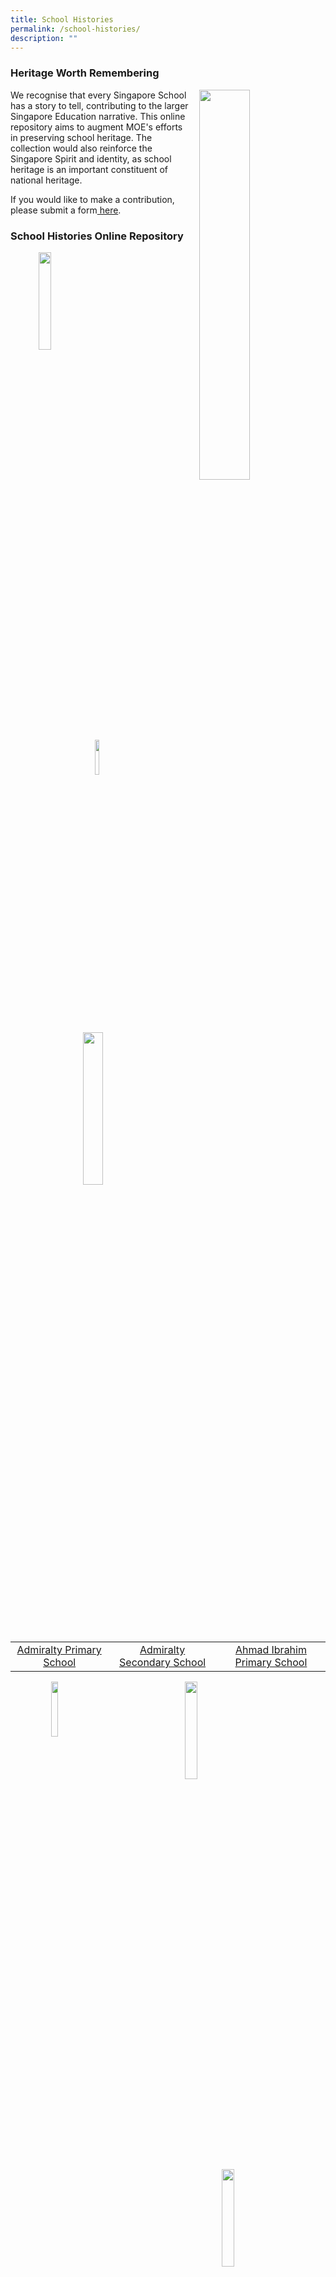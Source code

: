 ```yaml
---
title: School Histories
permalink: /school-histories/
description: ""
---
```

### **Heritage Worth Remembering**

<img src="/images/history.jpg" style="width:40%;margin-left:15px;" align="right">

We recognise that every Singapore School has a story to tell, contributing to the larger Singapore Education narrative. This online repository aims to augment MOE's efforts in preserving school heritage. The collection would also reinforce the Singapore Spirit and identity, as school heritage is an important constituent of national heritage.

If you would like to make a contribution, please submit a form<a href="https://go.gov.sg/moehc-schhist"> here</a>.
### **School Histories Online Repository**

<img src="/images/crest1.png" style="width:20%;margin-left:45px;" align="left">
<img src="/images/crest2.jpg" style="width:12%;margin-left:135px;" align="left">
<img src="/images/crest3.jpg" style="width:25%;margin-right:45px;" align="right">

<br clear="left">

|  |  |  |
|:---:|:---:|:---:|
| [Admiralty Primary School](/school-histories/admps/) | [Admiralty Secondary School](/school-histories/admiralty-sec/) | [Ahmad Ibrahim Primary School](/school-histories/ahmad-ibrahim-pri/) |

<img src="/images/crest4.jpg" style="width:15%;margin-left:65px;" align="left">
<img src="/images/crest5.png" style="width:20%;margin-left:135px;" align="left">
<img src="/images/crest6.png" style="width:20%;margin-right:65px;" align="right">

<br clear="left">

|  |  |  |
|:---:|:---:|:---:|
| [Ahmad Ibrahim Secondary School](/school-histories/ahmad-ibrahim-sec/) | [Ai Tong School](/school-histories/ai-tong-sch/) | [Alexandra Estate Primary School](/school-histories/alexandra-estate-pri-sch/) |

<img src="/images/crest7.png" style="width:15%;margin-left:65px;" align="left">
<img src="/images/crest8.png" style="width:16%;margin-left:155px;" align="left">
<img src="/images/crest9.png" style="width:18%;margin-right:65px;" align="right">

<br clear="left">

| | | |
|:---:|:---:|:---:|
| [Alexandra Hill Primary School](/school-histories/alexandra-hill-pri/) | [Alexandra Primary School](/school-histories/alexandra-pri/) | [Aljunied Primary School](/school-histories/aljunied-pri/) |

<img src="/images/crest10.png" style="width:15%;margin-left:65px;" align="left">
<img src="/images/crest11.png" style="width:30%;margin-left:105px;" align="left">
<img src="/images/crest12.png" style="width:20%;margin-right:55px;" align="right">

<br clear="left">

| | | |
|:---:|:---:|:---:|
| [Ama Keng School](/school-histories/ama-keng-sch/) | [Anchor Green Primary School](/school-histories/anchor-green-pri/) | [Anderson Junior College](/school-histories/anderson-jc/) |

<img src="/images/crest13.png" style="width:15%;margin-left:65px;" align="left">
<img src="/images/crest14.jpg" style="width:16%;margin-left:155px;" align="left">
<img src="/images/crest15.png" style="width:25%;margin-right:35px;" align="right">

<br clear="left">

| | | |
|:---:|:---:|:---:|
| [Anderson Primary School](/school-histories/anderson-pri/) | [Anderson Secondary School](/school-histories/anderson-sec/) | [Anderson Serangoon Junior College](/school-histories/anderson-serangoon-jc/) |

<img src="/images/crest16.png" style="width:25%;margin-left:45px;" align="left">
<img src="/images/crest17.jpg" style="width:16%;margin-left:105px;" align="left">
<img src="/images/crest18.jpg" style="width:18%;margin-right:65px;" align="right">

<br clear="left">

| | | |
|:---:|:---:|:---:|
| [Ang Mo Kio Primary School](/school-histories/amk-pri/) | [Ang Mo Kio Secondary School](/school-histories/amk-sec/) | [Anglican High School](/school-histories/anglican-high-sch/) |

<img src="/images/crest19.png" style="width:18%;margin-left:65px;" align="left">
<img src="/images/crest20.png" style="width:18%;margin-left:125px;" align="left">
<img src="/images/crest21.png" style="width:18%;margin-right:55px;" align="right">

<br clear="left">

|  |  |  |
|:---:|:---:|:---:|
| [Anglo Chinese School (Barker Road)](/school-histories/acs-barker-road/) | [Anglo Chinese Junior College](/school-histories/acjc/) | [Anglo Chinese School (Independent)](/school-histories/acs-i/) |

<img src="/images/crest22.png" style="width:18%;margin-left:65px;" align="left">
<img src="/images/crest23.jpg" style="width:18%;margin-left:125px;" align="left">
<img src="/images/crest24.png" style="width:28%;margin-right:15px;" align="right">

<br clear="left">

|  |  |  |
|:---:|:---:|:---:|
| [Anglo Chinese School (Junior)](/school-histories/acs-junior/) | [Anglo Chinese School (Primary)](/school-histories/acs-pri/) | [Angsana Primary School](/school-histories/angsana-pri/) |

<img src="/images/crest25.jpg" style="width:18%;margin-left:85px;" align="left">
<img src="/images/crest26.png" style="width:15%;margin-left:115px;" align="left">
<img src="/images/crest27.jpg" style="width:20%;margin-right:55px;" align="right">

<br clear="left">

|  |  |  |
|:---:|:---:|:---:|
| [Anthony Road Girls' School](/school-histories/anthony-road-girls-sch/) | [Aroozoo School](/school-histories/aroozoo-sch/) | [Assumption English School](/school-histories/assumption-eng-sch/) |

<img src="/images/crest28.png" style="width:30%;margin-left:45px;" align="left">
<img src="/images/crest29.png" style="width:20%;margin-left:55px;" align="left">
<img src="/images/crest30.png" style="width:20%;margin-right:55px;" align="right">

<br clear="left">

|  |  |  |
|:---:|:---:|:---:|
| [Assumption Pathway School](/school-histories/assumption-pathway-sch/) | [Balestier Boys' School](/school-histories/balestier-boys-sch/) | [Balestier Hill East Primary School](/school-histories/balestier-hill-east-pri/) |

<img src="/images/crest31.png" style="width:20%;margin-left:65px;" align="left">
<img src="/images/crest32.jpg" style="width:20%;margin-left:105px;" align="left">
<img src="/images/crest33.png" style="width:18%;margin-right:35px;" align="right">

<br clear="left">

|  |  |  |
|:---:|:---:|:---:|
| [Balestier Hill Primary School](/school-histories/balestier-hill-pri/) | [Balestier Hill Primary School (1986-1988)](/school-histories/school-histories/balestier-hill-pri-1986-1988/) | [Balestier Hill Secondary School](/school-histories/balestier-hill-sec/) |

<img src="/images/crest34.jpg" style="width:18%;margin-left:65px;" align="left">
<img src="/images/crest35.png" style="width:20%;margin-left:145px;" align="left">
<img src="/images/crest36.png" style="width:20%;margin-right:35px;" align="right">

<br clear="left">

|  |  |  |
|:---:|:---:|:---:|
| [Balestier Hill West Primary School](/school-histories/balestier-hill-west-pri/) | [Balestier Mixed School](/school-histories/balestier-mixed-sch/) | [Balestier Primary School](/school-histories/balestier-pri/) |

<img src="/images/crest37.png" style="width:18%;margin-left:65px;" align="left">
<img src="/images/crest38.jpg" style="width:25%;margin-left:95px;" align="left">
<img src="/images/crest39.png" style="width:20%;margin-right:35px;" align="right">

<br clear="left">

|  |  |  |
|:---:|:---:|:---:|
| [Bartley Primary School](/school-histories/bartley-pri/) | [Bartley Secondary School](/school-histories/bartley-sec/) | [Batu Berlayar School](/school-histories/batu-berlayar-sch/) |

<img src="/images/crest40.png" style="width:18%;margin-left:65px;" align="left">
<img src="/images/crest41.png" style="width:20%;margin-left:115px;" align="left">
<img src="/images/crest42.jpg" style="width:18%;margin-right:45px;" align="right">

<br clear="left">

|  |  |  |
|:---:|:---:|:---:|
| [Beacon Primary School](/school-histories/beacon-pri/) | [Beatty Primary School](/school-histories/beatty-pri/) | [Beatty Secondary School](/school-histories/beatty-sec/) |

<img src="/images/crest43.png" style="width:20%;margin-left:45px;" align="left">
<img src="/images/crest44.png" style="width:20%;margin-left:125px;" align="left">
<img src="/images/crest45.png" style="width:15%;margin-right:45px;" align="right">

<br clear="left">

|  |  |  |
|:---:|:---:|:---:|
| [Bedok Boys' School](/school-histories/bedok-boys-sch/) | [Bedok Girls' School](/school-histories/bedok-girls-sch/) | [Bedok Green Primary School](/school-histories/bedok-green-pri/) |

<img src="/images/crest46.jpg" style="width:18%;margin-left:45px;" align="left">
<img src="/images/crest47.png" style="width:20%;margin-left:125px;" align="left">
<img src="/images/crest48.png" style="width:13%;margin-right:55px;" align="right">

<br clear="left">

|  |  |  |
|:---:|:---:|:---:|
| [Bedok Green Secondary School](/school-histories/bedok-green-sec/) | [Bedok North Primary School](/school-histories/bedok-north-pri/) | [Bedok North Secondary School](/school-histories/bedok-north-sec/) |

<img src="/images/crest49.png" style="width:20%;margin-left:45px;" align="left">
<img src="/images/crest50.png" style="width:20%;margin-left:115px;" align="left">
<img src="/images/crest51.jpg" style="width:18%;margin-right:35px;" align="right">

<br clear="left">

|  |  |  |
|:---:|:---:|:---:|
| [Bedok Primary School](/school-histories/bedok-pri/) | [Bedok South Primary School](/school-histories/bedok-south-pri/) | [Bedok South Secondary School](/school-histories/bedok-south-sec/) |

<img src="/images/crest52.png" style="width:20%;margin-left:45px;" align="left">
<img src="/images/crest53.png" style="width:20%;margin-left:115px;" align="left">
<img src="/images/crest54.png" style="width:20%;margin-right:35px;" align="right">

<br clear="left">

|  |  |  |
|:---:|:---:|:---:|
| [Bedok Town Primary School](/school-histories/bedok-town-pri/) | [Bedok Town Secondary School](/school-histories/bedok-town-sec/) | [Bedok View Primary School](/school-histories/bedok-view-pri/) |

<img src="/images/crest55.jpg" style="width:20%;margin-left:45px;" align="left">
<img src="/images/crest56.png" style="width:22%;margin-left:115px;" align="left">
<img src="/images/crest57.png" style="width:20%;margin-right:35px;" align="right">

<br clear="left">

|  |  |  |
|:---:|:---:|:---:|
| [Bedok View Secondary School](/school-histories/bedok-view-sec/) | [Bedok West Primary School](/school-histories/bedok-west-pri/) | [Belvedere Primary School](/school-histories/belvedere-pri/) |

<img src="/images/crest58.png" style="width:22%;margin-left:35px;" align="left">
<img src="/images/crest59.png" style="width:20%;margin-left:125px;" align="left">
<img src="/images/crest60.png" style="width:15%;margin-right:45px;" align="right">

<br clear="left">

|  |  |  |
|:---:|:---:|:---:|
| [Belvedere School (Bukit Merah)](/school-histories/belvedere-sch-bukit-merah/) | [Bendemeer Primary School](/school-histories/bendemeer-pri/) | [Bendemeer Secondary School](/school-histories/bendemeer-sec/) |

<img src="/images/crest61.png" style="width:22%;margin-left:45px;" align="left">
<img src="/images/crest62.png" style="width:20%;margin-left:115px;" align="left">
<img src="/images/crest63.png" style="width:20%;margin-right:25px;" align="right">

<br clear="left">

|  |  |  |
|:---:|:---:|:---:|
| [Beng Wan Primary School](/school-histories/beng-wan-pri/) | [Birkhall Road School](/school-histories/birkhall-road-sch/) | [Bishan Park Secondary School](/school-histories/bishan-park-sec/) |

<img src="/images/crest64.png" style="width:15%;margin-left:65px;" align="left">
<img src="/images/crest65.png" style="width:25%;margin-left:115px;" align="left">
<img src="/images/crest66.png" style="width:20%;margin-right:25px;" align="right">

<br clear="left">

|  |  |  |
|:---:|:---:|:---:|
| [Blangah Rise Primary School](/school-histories/blangah-rise-pri/) | [Boo Teck School (Farrer Park)](/school-histories/boo-teck-sch/) | [Boon Keng Primary School](/school-histories/boon-keng-pri/) |

<img src="/images/crest67.png" style="width:30%;margin-left:45px;" align="left">
<img src="/images/crest68.png" style="width:20%;margin-left:65px;" align="left">
<img src="/images/crest69.jpg" style="width:25%;margin-right:15px;" align="right">

<br clear="left">

|  |  |  |
|:---:|:---:|:---:|
| [Boon Lay Garden Primary School](/school-histories/boon-lay-garden-pri/) | [Boon Lay Primary School](/school-histories/boon-lay-pri/) | [Boon Lay Secondary School](/school-histories/boon-lay-sec/) |

<img src="/images/crest70.jpg" style="width:25%;margin-left:65px;" align="left">
<img src="/images/crest71.png" style="width:25%;margin-left:75px;" align="left">
<img src="/images/crest72.png" style="width:18%;margin-right:35px;" align="right">

<br clear="left">

|  |  |  |
|:---:|:---:|:---:|
| [Bowen Secondary School](/school-histories/bowen-sec/) | [Braddell Primary School](/school-histories/braddell-pri/) | [Braddell Westlake Secondary School](/school-histories/braddel-westlake-sec/) |

<img src="/images/crest73.png" style="width:20%;margin-left:65px;" align="left">
<img src="/images/crest74.jpg" style="width:25%;margin-left:75px;" align="left">
<img src="/images/crest75.png" style="width:18%;margin-right:35px;" align="right">

<br clear="left">

|  |  |  |
|:---:|:---:|:---:|
| [Broadrick Primary School](/school-histories/broadrick-pri/) | [Broadrick Secondary School](/school-histories/broadrick-sec/) | [Bukit Batok East Primary School](/school-histories/bukit-batok-east-pri/) |

<img src="/images/crest76.jpg" style="width:18%;margin-left:75px;" align="left">
<img src="/images/crest77.png" style="width:20%;margin-left:115px;" align="left">
<img src="/images/crest78.png" style="width:20%;margin-right:25px;" align="right">

<br clear="left">

|  |  |  |
|:---:|:---:|:---:|
| [Bukit Batok Secondary School](/school-histories/bukit-batok-sec/) | [Bukit Batok West Primary School](/school-histories/bukit-batok-west-pri/) | [Bukit Ho Swee Primary School](/school-histories/bukit-ho-swee-pri/) |

<img src="/images/crest79.png" style="width:17%;margin-left:75px;" align="left">
<img src="/images/crest80.png" style="width:20%;margin-left:115px;" align="left">
<img src="/images/crest81.jpg" style="width:19%;margin-right:25px;" align="right">

<br clear="left">

|  |  |  |
|:---:|:---:|:---:|
| [Bukit Ho Swee Secondary School](/school-histories/bukit-ho-swee-sec/) | [Bukit Merah North School](/school-histories/bukit-merah-north-sch/) | [Bukit Merah Primary School](/school-histories/bukit-merah-pri/) |

<img src="/images/crest82.jpg" style="width:25%;margin-left:45px;" align="left">
<img src="/images/crest83.jpg" style="width:20%;margin-left:85px;" align="left">
<img src="/images/crest84.jpg" style="width:22%;margin-right:25px;" align="right">

<br clear="left">

|  |  |  |
|:---:|:---:|:---:|
| [Bukit Merah Secondary School](https://staging.d1yxymztqoj7qn.amplifyapp.com/school-histories/bukit-merah-sec/) | [Bukit Merah South School](https://staging.d1yxymztqoj7qn.amplifyapp.com/school-histories/bukit-merah-south-sch/) | [Bukit Panjang Government High School](https://staging.d1yxymztqoj7qn.amplifyapp.com/school-histories/bukit-panjang-govt-high-sch/) |

<img src="/images/crest85.png" style="width:20%;margin-left:55px;" align="left">
<img src="/images/crest86.png" style="width:18%;margin-left:125px;" align="left">
<img src="/images/crest87.png" style="width:22%;margin-right:25px;" align="right">

<br clear="left">

|  |  |  |
|:---:|:---:|:---:|
| [Bukit Panjang Primary School](https://staging.d1yxymztqoj7qn.amplifyapp.com/school-histories/bukit-panjang-pri/) | [Bukit Timah Primary School](https://staging.d1yxymztqoj7qn.amplifyapp.com/school-histories/bukit-timah-pri/) | [Bukit View Primary School](https://staging.d1yxymztqoj7qn.amplifyapp.com/school-histories/bukit-view-pri/) |

<img src="/images/crest88.jpg" style="width:23%;margin-left:45px;" align="left">
<img src="/images/crest89.png" style="width:25%;margin-left:95px;" align="left">
<img src="/images/crestC1.png" style="width:20%;margin-right:35px;" align="right">

<br clear="left">


|  |  |  |
|:---:|:---:|:---:|
| [Bukit View Secondary School](https://staging.d1yxymztqoj7qn.amplifyapp.com/school-histories/bukit-view-sec/) | [Buona Vista Secondary School](https://staging.d1yxymztqoj7qn.amplifyapp.com/school-histories/buona-vista-sec/) | [Cairnhill Primary School](https://staging.d1yxymztqoj7qn.amplifyapp.com/school-histories/cairnhill-pri/) |

<img src="/images/crestC2.png" style="width:18%;margin-left:65px;" align="left">
<img src="/images/crestC3.png" style="width:30%;margin-left:95px;" align="left">
<img src="/images/crestC4.jpg" style="width:25%;margin-right:5px;" align="right">

<br clear="left">

|  |  |  |
|:---:|:---:|:---:|
| [Cambridge Primary School](https://staging.d1yxymztqoj7qn.amplifyapp.com/school-histories/cambridge-pri/) | [Canberra Primary School](https://staging.d1yxymztqoj7qn.amplifyapp.com/school-histories/canberra-pri/) | [Canberra Secondary School](https://staging.d1yxymztqoj7qn.amplifyapp.com/school-histories/canberra-sec/) |

<img src="/images/crestC5.png" style="width:18%;margin-left:65px;" align="left">
<img src="/images/crestC6.png" style="width:22%;margin-left:135px;" align="left">
<img src="/images/crestC7.png" style="width:20%;margin-right:25px;" align="right">

<br clear="left">

|  |  |  |
|:---:|:---:|:---:|
| [Canossa Catholic Primary School](https://staging.d1yxymztqoj7qn.amplifyapp.com/school-histories/canossa-catholic-pri/) | [Cantonment Primary School](https://staging.d1yxymztqoj7qn.amplifyapp.com/school-histories/cantonment-pri/) | [Cantonment School](https://staging.d1yxymztqoj7qn.amplifyapp.com/school-histories/cantonment-sch/) |

<img src="/images/crestC8.png" style="width:20%;margin-left:65px;" align="left">
<img src="/images/crestC9.jpg" style="width:35%;margin-left:75px;" align="left">
<img src="/images/crestC10.jpg" style="width:20%;margin-right:25px;" align="right">

<br clear="left">

|  |  |  |
|:---:|:---:|:---:|
| [Casuarina Primary School](https://staging.d1yxymztqoj7qn.amplifyapp.com/school-histories/casuarina-pri/) | [Catholic High School](https://staging.d1yxymztqoj7qn.amplifyapp.com/school-histories/catholic-high-sch/) | [Catholic Junior College](https://staging.d1yxymztqoj7qn.amplifyapp.com/school-histories/catholic-jc/) |

<img src="/images/crestC11.png" style="width:20%;margin-left:65px;" align="left">
<img src="/images/crestC12.png" style="width:20%;margin-left:125px;" align="left">
<img src="/images/crestC13.jpg" style="width:20%;margin-right:25px;" align="right">

<br clear="left">

|  |  |  |
|:---:|:---:|:---:|
| [Cedar Boys' Primary School](https://staging.d1yxymztqoj7qn.amplifyapp.com/school-histories/cedar-boys-pri/) | [Cedar Girls' Primary School](https://staging.d1yxymztqoj7qn.amplifyapp.com/school-histories/cedar-girls-pri/) | [Cedar Girls' Secondary School](https://staging.d1yxymztqoj7qn.amplifyapp.com/school-histories/cedar-girls-sec/) |

<img src="/images/crestC14.png" style="width:18%;margin-left:65px;" align="left">
<img src="/images/crestC15.png" style="width:18%;margin-left:145px;" align="left">
<img src="/images/crestC16.jpg" style="width:30%;margin-right:5px;" align="right">

<br clear="left">

|  |  |  |
|:---:|:---:|:---:|
| [Cedar Primary School](https://staging.d1yxymztqoj7qn.amplifyapp.com/school-histories/cedar-pri/) | [Chai Chee Secondary School](https://staging.d1yxymztqoj7qn.amplifyapp.com/school-histories/chai-chee-sec/) | [Changkat Changi Secondary School](https://staging.d1yxymztqoj7qn.amplifyapp.com/school-histories/changkat-changi-sec/) |

<img src="/images/crestC17.png" style="width:18%;margin-left:65px;" align="left">
<img src="/images/crestC18.png" style="width:15%;margin-left:155px;" align="left">
<img src="/images/crestC19.png" style="width:16%;margin-right:35px;" align="right">

<br clear="left">

|  |  |  |
|:---:|:---:|:---:|
| [Changkat Primary School](https://staging.d1yxymztqoj7qn.amplifyapp.com/school-histories/changkat-pri/) | [Chao Yang School](https://staging.d1yxymztqoj7qn.amplifyapp.com/school-histories/chao-yang-sch/) | [Charlton School](https://staging.d1yxymztqoj7qn.amplifyapp.com/school-histories/charlton-sch/) |

<img src="/images/crestC20.png" style="width:22%;margin-left:65px;" align="left">
<img src="/images/crestC21.png" style="width:20%;margin-left:135px;" align="left">
<img src="/images/crestC22.jpg" style="width:18%;margin-right:35px;" align="right">

<br clear="left">

|  |  |  |
|:---:|:---:|:---:|
| [Chestnut Drive Secondary School](https://staging.d1yxymztqoj7qn.amplifyapp.com/school-histories/chestnut-drive-sec/) | [Chij (Katong) Primary](https://staging.d1yxymztqoj7qn.amplifyapp.com/school-histories/chij-katong-pri/) | [Chij Katong Convent](https://staging.d1yxymztqoj7qn.amplifyapp.com/school-histories/chij-katong-convent/) |

<img src="/images/crestC23.jpg" style="width:20%;margin-left:75px;" align="left">
<img src="/images/crestC24.png" style="width:18%;margin-left:125px;" align="left">
<img src="/images/crestC25.png" style="width:20%;margin-right:35px;" align="right">

<br clear="left">

|  |  |  |
|:---:|:---:|:---:|
| [Chij Kellock](https://staging.d1yxymztqoj7qn.amplifyapp.com/school-histories/chij-kellock/) | [Chij Opera Estate Primary School](https://staging.d1yxymztqoj7qn.amplifyapp.com/school-histories/chij-opera-estate-pri/) | [Chij Our Lady Of Good Counsel](https://staging.d1yxymztqoj7qn.amplifyapp.com/school-histories/chij-our-lady-of-good-counsel/) |

<img src="/images/crestC26.jpg" style="width:20%;margin-left:75px;" align="left">
<img src="/images/crestC27.jpg" style="width:20%;margin-left:125px;" align="left">
<img src="/images/crestC28.png" style="width:20%;margin-right:35px;" align="right">

<br clear="left">

|  |  |  |
|:---:|:---:|:---:|
| [Chij Our Lady Of The Nativity](https://staging.d1yxymztqoj7qn.amplifyapp.com/school-histories/chij-our-lady-of-nativity/) | [Chij Our Lady Queen Of Peace](https://staging.d1yxymztqoj7qn.amplifyapp.com/school-histories/chij-our-lady-queen-of-peace/) | [Chij Primary (Toa Payoh)](https://staging.d1yxymztqoj7qn.amplifyapp.com/school-histories/chij-pri-tpy/) |

<img src="/images/crestC29.jpg" style="width:25%;margin-left:65px;" align="left">
<img src="/images/crestC30.jpg" style="width:18%;margin-left:105px;" align="left">
<img src="/images/crestC31.png" style="width:18%;margin-right:35px;" align="right">

<br clear="left">

|  |  |  |
|:---:|:---:|:---:|
| [Chij Secondary](https://staging.d1yxymztqoj7qn.amplifyapp.com/school-histories/chij-sec/) | [Chij St Nicholas Girls' School](https://staging.d1yxymztqoj7qn.amplifyapp.com/school-histories/chij-nicholas-girls-sch/) | [Chij St. Joseph's Convent](https://staging.d1yxymztqoj7qn.amplifyapp.com/school-histories/chij-joseph/) |

<img src="/images/crestC32.jpg" style="width:23%;margin-left:65px;" align="left">
<img src="/images/crestC33.png" style="width:20%;margin-left:95px;" align="left">
<img src="/images/crestC34.png" style="width:20%;margin-right:35px;" align="right">

<br clear="left">

|  |  |  |
|:---:|:---:|:---:|
| [Chij St. Theresa's Convent](https://staging.d1yxymztqoj7qn.amplifyapp.com/school-histories/chij-st-theresa-convent/) | [Chong Boon Secondary School](https://staging.d1yxymztqoj7qn.amplifyapp.com/school-histories/chong-boon-sec/) | [Chong De Primary School](https://staging.d1yxymztqoj7qn.amplifyapp.com/school-histories/chong-de-pri/) |

<img src="/images/crestC35.png" style="width:20%;margin-left:65px;" align="left">
<img src="/images/crestC36.png" style="width:23%;margin-left:115px;" align="left">
<img src="/images/crestC37.png" style="width:18%;margin-right:35px;" align="right">

<br clear="left">

|  |  |  |
|:---:|:---:|:---:|
| [Chong Li Primary School](https://staging.d1yxymztqoj7qn.amplifyapp.com/school-histories/chong-li-pri/) | [Chong Shan Primary School](https://staging.d1yxymztqoj7qn.amplifyapp.com/school-histories/chong-shan-pri/) | [Chongfu School](https://staging.d1yxymztqoj7qn.amplifyapp.com/school-histories/chongfu-sch/) |

<img src="/images/crestC38.jpg" style="width:20%;margin-left:65px;" align="left">
<img src="/images/crestC39.jpg" style="width:18%;margin-left:145px;" align="left">
<img src="/images/crestC40.png" style="width:16%;margin-right:35px;" align="right">

<br clear="left">

|  |  |  |
|:---:|:---:|:---:|
| [Chongzheng Primary School](https://staging.d1yxymztqoj7qn.amplifyapp.com/school-histories/chongzheng-pri/) | [Christ Church Secondary School](https://staging.d1yxymztqoj7qn.amplifyapp.com/school-histories/christ-church-sec/) | [Chua Chu Kang<br> Government Chinese<br> Primary School](https://staging.d1yxymztqoj7qn.amplifyapp.com/school-histories/cck-government-chi-pri/) |

<img src="/images/crestC41.png" style="width:20%;margin-left:65px;" align="left">
<img src="/images/crestC42.png" style="width:18%;margin-left:145px;" align="left">
<img src="/images/crestC43.jpg" style="width:20%;margin-right:15px;" align="right">

<br clear="left">

|  |  |  |
|:---:|:---:|:---:|
| [Chua Chu Kang<br> Malay School](https://staging.d1yxymztqoj7qn.amplifyapp.com/school-histories/cck-malay-sch/) | [Chua Chu Kang<br> Primary School](https://staging.d1yxymztqoj7qn.amplifyapp.com/school-histories/cck-pri/) | [Chua Chu Kang<br> Secondary School](https://staging.d1yxymztqoj7qn.amplifyapp.com/school-histories/cck-sec/) |

<img src="/images/crestC44.jpg" style="width:20%;margin-left:65px;" align="left">
<img src="/images/crestC45.jpg" style="width:20%;margin-left:145px;" align="left">
<img src="/images/crestC46.png" style="width:20%;margin-right:15px;" align="right">

<br clear="left">

|  |  |  |
|:---:|:---:|:---:|
| [Chung Cheng High School (Main)](https://staging.d1yxymztqoj7qn.amplifyapp.com/school-histories/chung-cheng-high-main/) | [Chung Cheng High School (Yishun)](https://staging.d1yxymztqoj7qn.amplifyapp.com/school-histories/chung-cheng-high-sch/) | [Clemeti North Primary School](https://staging.d1yxymztqoj7qn.amplifyapp.com/school-histories/clementi-north-pri/) |

<img src="/images/crestC47.png" style="width:20%;margin-left:65px;" align="left">
<img src="/images/crestC48.png" style="width:21%;margin-left:145px;" align="left">
<img src="/images/crestC49.jpg" style="width:20%;margin-right:px;" align="right">

<br clear="left">

|  |  |  |
|:---:|:---:|:---:|
| [Clementi Primary School](https://staging.d1yxymztqoj7qn.amplifyapp.com/school-histories/clementi-pri/) | [Clementi Town Primary School](https://staging.d1yxymztqoj7qn.amplifyapp.com/school-histories/clementi-town-pri/) | [Clementi Town Secondary School](https://staging.d1yxymztqoj7qn.amplifyapp.com/school-histories/clementi-town-sec/) |

<img src="/images/crestC50.png" style="width:25%;margin-left:45px;" align="left">
<img src="/images/crestC51.jpg" style="width:23%;margin-left:105px;" align="left">
<img src="/images/crestC52.png" style="width:23%;margin-right:15px;" align="right">

<br clear="left">

|  |  |  |
|:---:|:---:|:---:|
| [Clementi Woods Secondary School](https://staging.d1yxymztqoj7qn.amplifyapp.com/school-histories/clementi-woods-sec/) | [Commonwealth Secondary School](https://staging.d1yxymztqoj7qn.amplifyapp.com/school-histories/commonwealth-sec/) | [Compassvale Primary School](https://staging.d1yxymztqoj7qn.amplifyapp.com/school-histories/compassvale-pri/) |

<img src="/images/crestC53.jpg" style="width:25%;margin-left:45px;" align="left">
<img src="/images/crestC54.png" style="width:23%;margin-left:105px;" align="left">
<img src="/images/crestC55.jpg" style="width:25%;margin-right:15px;" align="right">

<br clear="left">

|  |  |  |
|:---:|:---:|:---:|
| [Compassvale Secondary School](https://staging.d1yxymztqoj7qn.amplifyapp.com/school-histories/compassvale-sec/) | [Concord Primary School](https://staging.d1yxymztqoj7qn.amplifyapp.com/school-histories/concord-pri/) | [Coral Primary School](https://staging.d1yxymztqoj7qn.amplifyapp.com/school-histories/coral-pri/) |

<img src="/images/crestC56.png" style="width:25%;margin-left:45px;" align="left">
<img src="/images/crestC57.png" style="width:20%;margin-left:105px;" align="left">
<img src="/images/crestC58.jpg" style="width:23%;margin-right:15px;" align="right">

<br clear="left">

|  |  |  |
|:---:|:---:|:---:|
| [Coral Secondary School](https://staging.d1yxymztqoj7qn.amplifyapp.com/school-histories/coral-sec/) | [Corporation Primary School](https://staging.d1yxymztqoj7qn.amplifyapp.com/school-histories/corporation-pri/) | [Crescent Girls' School](https://staging.d1yxymztqoj7qn.amplifyapp.com/school-histories/crescent-girls-sch/) |

<img src="/images/crestC59.png" style="width:17%;margin-left:75px;" align="left">
<img src="/images/crestD1.jpg" style="width:27%;margin-left:105px;" align="left">
<img src="/images/crestD2.png" style="width:25%;margin-right:15px;" align="right">

<br clear="left">

|  |  |  |
|:---:|:---:|:---:|
| [Crest Secondary School](https://staging.d1yxymztqoj7qn.amplifyapp.com/school-histories/crest-sec/) | [Da Qiao Primary School](https://staging.d1yxymztqoj7qn.amplifyapp.com/school-histories/da-qiao-pri/) | [Damai Primary School](https://staging.d1yxymztqoj7qn.amplifyapp.com/school-histories/damai-pri/) |

<img src="/images/crestD3.jpg" style="width:13%;margin-left:75px;" align="left">
<img src="/images/crestD4.png" style="width:22%;margin-left:165px;" align="left">
<img src="/images/crestD5.png" style="width:20%;margin-right:15px;" align="right">

<br clear="left">

|  |  |  |
|:---:|:---:|:---:|
| [Damai Secondary School](https://staging.d1yxymztqoj7qn.amplifyapp.com/school-histories/damai-sec/) | [Dazhong Primary School](https://staging.d1yxymztqoj7qn.amplifyapp.com/school-histories/da-zhong-pri/) | [De La Salle School](https://staging.d1yxymztqoj7qn.amplifyapp.com/school-histories/de-la-salle-sch/) |

<img src="/images/crestD6.png" style="width:20%;margin-left:65px;" align="left">
<img src="/images/crestD7.png" style="width:18%;margin-left:145px;" align="left">
<img src="/images/crestD8.png" style="width:20%;margin-right:15px;" align="right">

<br clear="left">

|  |  |  |
|:---:|:---:|:---:|
| [Delta Circus Primary School](https://staging.d1yxymztqoj7qn.amplifyapp.com/school-histories/delta-circus-pri/) | [Delta East Primary School](https://staging.d1yxymztqoj7qn.amplifyapp.com/school-histories/delta-east-pri/) | [Delta Primary School](https://staging.d1yxymztqoj7qn.amplifyapp.com/school-histories/delta-pri/) |

<img src="/images/crestD9.png" style="width:18%;margin-left:65px;" align="left">
<img src="/images/crestD10.png" style="width:20%;margin-left:145px;" align="left">
<img src="/images/crestD11.jpg" style="width:21%;margin-right:15px;" align="right">

<br clear="left">

|  |  |  |
|:---:|:---:|:---:|
| [Delta Secondary School](https://staging.d1yxymztqoj7qn.amplifyapp.com/school-histories/delta-sec/) | [Delta West Primary School](https://staging.d1yxymztqoj7qn.amplifyapp.com/school-histories/delta-west-pri/) | [Deyi Secondary School](https://staging.d1yxymztqoj7qn.amplifyapp.com/school-histories/deyi-sec/) |

<img src="/images/crestD12.png" style="width:23%;margin-left:45px;" align="left">
<img src="/images/crestD13.png" style="width:20%;margin-left:125px;" align="left">
<img src="/images/crestD14.jpg" style="width:18%;margin-right:25px;" align="right">

<br clear="left">

|  |  |  |
|:---:|:---:|:---:|
| [Dorset Primary School](https://staging.d1yxymztqoj7qn.amplifyapp.com/school-histories/dorset-pri/) | [Duchess School](https://staging.d1yxymztqoj7qn.amplifyapp.com/school-histories/duchess-sch/) | [Dunearn Secondary School](https://staging.d1yxymztqoj7qn.amplifyapp.com/school-histories/dunearn-sec/) |

<img src="/images/crestD15.jpg" style="width:20%;margin-left:65px;" align="left">
<img src="/images/crestD16.jpg" style="width:20%;margin-left:125px;" align="left">
<img src="/images/crestE1.png" style="width:20%;margin-right:25px;" align="right">

<br clear="left">

|  |  |  |
|:---:|:---:|:---:|
| [Dunman High School](https://staging.d1yxymztqoj7qn.amplifyapp.com/school-histories/dunman-high/) | [Dunman Secondary School](https://staging.d1yxymztqoj7qn.amplifyapp.com/school-histories/dunman-sec/) | [East Coast Primary School](https://staging.d1yxymztqoj7qn.amplifyapp.com/school-histories/east-coast-pri/) |

<img src="/images/crestE2.png" style="width:20%;margin-left:65px;" align="left">
<img src="/images/crestE3.jpg" style="width:22%;margin-left:115px;" align="left">
<img src="/images/crestE4.png" style="width:18%;margin-right:35px;" align="right">

<br clear="left">

|  |  |  |
|:---:|:---:|:---:|
| [East Payoh Secondary School](https://staging.d1yxymztqoj7qn.amplifyapp.com/school-histories/east-payoh-sec/) | [East Spring Primary School](https://staging.d1yxymztqoj7qn.amplifyapp.com/school-histories/east-spring-pri/) | [East Spring Secondary School](https://staging.d1yxymztqoj7qn.amplifyapp.com/school-histories/east-spring-sec/) |

<img src="/images/crestE5a.jpg" style="width:17%;margin-left:85px;" align="left">
<img src="/images/crestE5.jpg" style="width:23%;margin-left:105px;" align="left">
<img src="/images/crestE6.png" style="width:20%;margin-right:35px;" align="right">

<br clear="left">

|  |  |  |
|:---:|:---:|:---:|
| [East View Primary School](https://staging.d1yxymztqoj7qn.amplifyapp.com/school-histories/east-view-pri/) | [East View Secondary School](https://staging.d1yxymztqoj7qn.amplifyapp.com/school-histories/east-view-sec/) | [Edgefield Primary School](https://staging.d1yxymztqoj7qn.amplifyapp.com/school-histories/edgefield-pri/) |

<img src="/images/crestE7.png" style="width:23%;margin-left:55px;" align="left">
<img src="/images/crestE8.jpg" style="width:23%;margin-left:105px;" align="left">
<img src="/images/crestE9.png" style="width:20%;margin-right:35px;" align="right">

<br clear="left">

|  |  |  |
|:---:|:---:|:---:|
| [Edgefield Secondary School](https://staging.d1yxymztqoj7qn.amplifyapp.com/school-histories/edgefield-sec/) | [Elias Park Primary School](https://staging.d1yxymztqoj7qn.amplifyapp.com/school-histories/elias-park-pri/) | [Elling North School](https://staging.d1yxymztqoj7qn.amplifyapp.com/school-histories/elling-north-sch/) |

<img src="/images/crestE10.png" style="width:20%;margin-left:65px;" align="left">
<img src="/images/crestE11.png" style="width:20%;margin-left:115px;" align="left">
<img src="/images/crestE12.png" style="width:20%;margin-right:35px;" align="right">

<br clear="left">

|  |  |  |
|:---:|:---:|:---:|
| [Elling Primary School](https://staging.d1yxymztqoj7qn.amplifyapp.com/school-histories/elling-pri/) | [Elling South School](https://staging.d1yxymztqoj7qn.amplifyapp.com/school-histories/elling-south-sch/) | [Endeavour Primary School](https://staging.d1yxymztqoj7qn.amplifyapp.com/school-histories/endeavour-pri/) |

<img src="/images/crestE13.jpg" style="width:22%;margin-left:65px;" align="left">
<img src="/images/crestE14.png" style="width:25%;margin-left:95px;" align="left">
<img src="/images/crestE15.jpg" style="width:18%;margin-right:35px;" align="right">

<br clear="left">

|  |  |  |
|:---:|:---:|:---:|
| [Eunoia Junior College](https://staging.d1yxymztqoj7qn.amplifyapp.com/school-histories/eunoia-jc/) | [Eunos Primary School](https://staging.d1yxymztqoj7qn.amplifyapp.com/school-histories/eunos-pri/) | [Evergreen Primary School](https://staging.d1yxymztqoj7qn.amplifyapp.com/school-histories/evergreen-pri/) |

<img src="/images/crestE16.png" style="width:25%;margin-left:35px;" align="left">
<img src="/images/crestF1.png" style="width:20%;margin-left:115px;" align="left">
<img src="/images/crestF2.jpg" style="width:23%;margin-right:35px;" align="right">

<br clear="left">

|  |  |  |
|:---:|:---:|:---:|
| [Evergreen Secondary School](https://staging.d1yxymztqoj7qn.amplifyapp.com/school-histories/evergren-sec/) | [Fairfield Methodist School (Primary)](https://staging.d1yxymztqoj7qn.amplifyapp.com/school-histories/fairfield-methodist-pri/) | [Fairfield Methodist School (Secondary)](https://staging.d1yxymztqoj7qn.amplifyapp.com/school-histories/fairfield-methodist-sec/) |

<img src="/images/crestF3.jpg" style="width:24%;margin-left:55px;" align="left">
<img src="/images/crestF4.png" style="width:18%;margin-left:115px;" align="left">
<img src="/images/crestF5.png" style="width:20%;margin-right:35px;" align="right">

<br clear="left">

|  |  |  |
|:---:|:---:|:---:|
| [Fajar Secondary School](https://staging.d1yxymztqoj7qn.amplifyapp.com/school-histories/fajar-sec/) | [Farrer Park Primary School](https://staging.d1yxymztqoj7qn.amplifyapp.com/school-histories/farrer-park-pri/) | [Farrer Primary School](https://staging.d1yxymztqoj7qn.amplifyapp.com/school-histories/farrer-pri/) |

<img src="/images/crestF6.png" style="width:12%;margin-left:95px;" align="left">
<img src="/images/crestF7.png" style="width:25%;margin-left:125px;" align="left">
<img src="/images/crestF8.jpg" style="width:25%;margin-right:15px;" align="right">

<br clear="left">

|  |  |  |
|:---:|:---:|:---:|
| [Fengshan Primary School](https://staging.d1yxymztqoj7qn.amplifyapp.com/school-histories/fengshan-pri/) | [Fern Green Primary School](https://staging.d1yxymztqoj7qn.amplifyapp.com/school-histories/fern-green-pri/) | [Fernvale Primary School](https://staging.d1yxymztqoj7qn.amplifyapp.com/school-histories/fernvale-pri/) |

<img src="/images/crestF9.png" style="width:23%;margin-left:75px;" align="left">
<img src="/images/crestF10.png" style="width:22%;margin-left:75px;" align="left">
<img src="/images/crestF11.png" style="width:22%;margin-right:15px;" align="right">

<br clear="left">

|  |  |  |
|:---:|:---:|:---:|
| [First Toa Payoh Primary School](https://staging.d1yxymztqoj7qn.amplifyapp.com/school-histories/first-tpy-pri/) | [First Toa Payoh Secondary School](https://staging.d1yxymztqoj7qn.amplifyapp.com/school-histories/first-tpy-sec/) | [Fowlie Primary School](https://staging.d1yxymztqoj7qn.amplifyapp.com/school-histories/fowlie-pri/) |

<img src="/images/crestF12.png" style="width:25%;margin-left:65px;" align="left">
<img src="/images/crestF13.png" style="width:18%;margin-left:85px;" align="left">
<img src="/images/crestF14.jpg" style="width:13%;margin-right:45px;" align="right">

<br clear="left">

|  |  |  |
|:---:|:---:|:---:|
| [Frontier Primary School](https://staging.d1yxymztqoj7qn.amplifyapp.com/school-histories/frontier-pri/) | [Fuchun Primary School](https://staging.d1yxymztqoj7qn.amplifyapp.com/school-histories/fuchun-pri/) | [Fuchun Secondary School](https://staging.d1yxymztqoj7qn.amplifyapp.com/school-histories/fuchun-sec/) |

<img src="/images/crestF15.jpg" style="width:20%;margin-left:65px;" align="left">
<img src="/images/crestF16.png" style="width:18%;margin-left:125px;" align="left">
<img src="/images/crestG1.png" style="width:20%;margin-right:25px;" align="right">

<br clear="left">

|  |  |  |
|:---:|:---:|:---:|
| [Fuhua Primary School](https://staging.d1yxymztqoj7qn.amplifyapp.com/school-histories/fuhua-pri/) | [Fuhua Secondary School](https://staging.d1yxymztqoj7qn.amplifyapp.com/school-histories/fuhua-sec/) | [Gan Eng Seng Primary School](https://staging.d1yxymztqoj7qn.amplifyapp.com/school-histories/gan-eng-seng-pri/) |

<img src="/images/crestG2.jpg" style="width:18%;margin-left:65px;" align="left">
<img src="/images/crestG3.png" style="width:22%;margin-left:125px;" align="left">
<img src="/images/crestG4.jpg" style="width:20%;margin-right:25px;" align="right">

<br clear="left">

|  |  |  |
|:---:|:---:|:---:|
| [Gan Eng Seng School](https://staging.d1yxymztqoj7qn.amplifyapp.com/school-histories/gan-eng-seng-sch/) | [Geylang Methodist School (Primary)](https://staging.d1yxymztqoj7qn.amplifyapp.com/school-histories/geylang-methodist-pri/) | [Geylang Methodist School (Secondary)](https://staging.d1yxymztqoj7qn.amplifyapp.com/school-histories/geylang-methodist-sec/) |

<img src="/images/crestG5.png" style="width:18%;margin-left:65px;" align="left">
<img src="/images/crestG6.png" style="width:17%;margin-left:135px;" align="left">
<img src="/images/crestG7.png" style="width:24%;margin-right:25px;" align="right">

<br clear="left">

|  |  |  |
|:---:|:---:|:---:|
| [Geylang Primary School](https://staging.d1yxymztqoj7qn.amplifyapp.com/school-histories/geylang-pri/) | [Ghim Moh Primary School](https://staging.d1yxymztqoj7qn.amplifyapp.com/school-histories/ghim-moh-pri/) | [Ghim Moh Secondary School](https://staging.d1yxymztqoj7qn.amplifyapp.com/school-histories/ghim-moh-sec/) |

<img src="/images/crestG8.png" style="width:18%;margin-left:65px;" align="left">
<img src="/images/crestG9.png" style="width:25%;margin-left:95px;" align="left">
<img src="/images/crestG10.png" style="width:24%;margin-right:15px;" align="right">

<br clear="left">

|  |  |  |
|:---:|:---:|:---:|
| [Gongshang Primary School](https://staging.d1yxymztqoj7qn.amplifyapp.com/school-histories/gongshang-pri/) | [Greendale Primary School](https://staging.d1yxymztqoj7qn.amplifyapp.com/school-histories/greendale-pri/) | [Greendale Secondary School](https://staging.d1yxymztqoj7qn.amplifyapp.com/school-histories/greendale-sec/) |

<img src="/images/crestG11.jpg" style="width:20%;margin-left:65px;" align="left">
<img src="/images/crestG12.jpg" style="width:20%;margin-left:115px;" align="left">
<img src="/images/crestG13.png" style="width:22%;margin-right:15px;" align="right">

<br clear="left">

|  |  |  |
|:---:|:---:|:---:|
| [Greenridge Primary School](https://staging.d1yxymztqoj7qn.amplifyapp.com/school-histories/greenridge-pri/) | [Greenridge Secondary School](https://staging.d1yxymztqoj7qn.amplifyapp.com/school-histories/greenridge-sec/) | [Greenwood Primary School](https://staging.d1yxymztqoj7qn.amplifyapp.com/school-histories/greenwood-pri/) |

<img src="/images/crestG14.png" style="width:20%;margin-left:65px;" align="left">
<img src="/images/crestG15.png" style="width:20%;margin-left:125px;" align="left">
<img src="/images/crestG16.jpg" style="width:20%;margin-right:15px;" align="right">

<br clear="left">

|  |  |  |
|:---:|:---:|:---:|
| [Griffiths Primary School](https://staging.d1yxymztqoj7qn.amplifyapp.com/school-histories/griffiths-pri/) | [Guangyang Primary School](https://staging.d1yxymztqoj7qn.amplifyapp.com/school-histories/guangyang-pri/) | [Guangyang Secondary School](https://staging.d1yxymztqoj7qn.amplifyapp.com/school-histories/guangyang-sec/) |

<img src="/images/crestG17.png" style="width:20%;margin-left:65px;" align="left">
<img src="/images/crestH1.jpg" style="width:22%;margin-left:125px;" align="left">
<img src="/images/crestH2.png" style="width:23%;margin-right:15px;" align="right">

<br clear="left">

|  |  |  |
|:---:|:---:|:---:|
| [Guillemard Primary School](https://staging.d1yxymztqoj7qn.amplifyapp.com/school-histories/guillemard-pri/) | [Hai Sing Catholic School](https://staging.d1yxymztqoj7qn.amplifyapp.com/school-histories/hai-sing-catholic-sch/) | [Haig Boys' School](https://staging.d1yxymztqoj7qn.amplifyapp.com/school-histories/haig-boys-sch/) |

<img src="/images/crestH3.png" style="width:22%;margin-left:65px;" align="left">
<img src="/images/crestH4.jpg" style="width:20%;margin-left:125px;" align="left">
<img src="/images/crestH5.png" style="width:20%;margin-right:25px;" align="right">

<br clear="left">

|  |  |  |
|:---:|:---:|:---:|
| [Haig Girls' School](https://staging.d1yxymztqoj7qn.amplifyapp.com/school-histories/haig-girls-sch/) | [Havelock Primary School](https://staging.d1yxymztqoj7qn.amplifyapp.com/school-histories/havelock-pri/) | [Havelock School](https://staging.d1yxymztqoj7qn.amplifyapp.com/school-histories/havelock-sch/) |

<img src="/images/crestH6.png" style="width:23%;margin-left:65px;" align="left">
<img src="/images/crestH7.png" style="width:18%;margin-left:125px;" align="left">
<img src="/images/crestH8.jpg" style="width:22%;margin-right:25px;" align="right">

<br clear="left">

|  |  |  |
|:---:|:---:|:---:|
| [Henderson Primary School](https://staging.d1yxymztqoj7qn.amplifyapp.com/school-histories/henderson-pri/) | [Henderson Secondary School](https://staging.d1yxymztqoj7qn.amplifyapp.com/school-histories/henderson-sec/) | [Heng A Khe Bong School](https://staging.d1yxymztqoj7qn.amplifyapp.com/school-histories/heng-a-khe-bong-sch/) |

<img src="/images/crestH9.jpg" style="width:20%;margin-left:65px;" align="left">
<img src="/images/crestH10.jpg" style="width:30%;margin-left:65px;" align="left">
<img src="/images/crestH11.jpg" style="width:18%;margin-right:45px;" align="right">

<br clear="left">

|  |  |  |
|:---:|:---:|:---:|
| [Henry Park Primary School](https://staging.d1yxymztqoj7qn.amplifyapp.com/school-histories/henry-park-pri/) | [Hillgrove Secondary School](https://staging.d1yxymztqoj7qn.amplifyapp.com/school-histories/hillgrove-sec/) | [Holy Innocents' High School](https://staging.d1yxymztqoj7qn.amplifyapp.com/school-histories/holy-innocent-high-sch/) |

<img src="/images/crestH12.jpg" style="width:20%;margin-left:65px;" align="left">
<img src="/images/crestH13.png" style="width:30%;margin-left:65px;" align="left">
<img src="/images/crestH14.jpg" style="width:20%;margin-right:35px;" align="right">

<br clear="left">

|  |  |  |
|:---:|:---:|:---:|
| [Holy Innocents' Primary School](https://staging.d1yxymztqoj7qn.amplifyapp.com/school-histories/holy-innocent-pri/) | [Hong Kah Primary School](https://staging.d1yxymztqoj7qn.amplifyapp.com/school-histories/hong-kah-pri/) | [Hong Kah Secondary School](https://staging.d1yxymztqoj7qn.amplifyapp.com/school-histories/hong-kah-sec/) |

<img src="/images/crestH15.png" style="width:20%;margin-left:65px;" align="left">
<img src="/images/crestH16.png" style="width:30%;margin-left:65px;" align="left">
<img src="/images/crestH17.jpg" style="width:16%;margin-right:40px;" align="right">

<br clear="left">

|  |  |  |
|:---:|:---:|:---:|
| [Hong Wen School](https://staging.d1yxymztqoj7qn.amplifyapp.com/school-histories/hong-wen-sch/) | [Horizon Primary School](https://staging.d1yxymztqoj7qn.amplifyapp.com/school-histories/horizon-pri/) | [Hougang Primary School](https://staging.d1yxymztqoj7qn.amplifyapp.com/school-histories/hougang-pri/) |

<img src="/images/crestH18.jpg" style="width:18%;margin-left:65px;" align="left">
<img src="/images/crestH19.png" style="width:20%;margin-left:145px;" align="left">
<img src="/images/crestH20.png" style="width:20%;margin-right:25px;" align="right">

<br clear="left">

|  |  |  |
|:---:|:---:|:---:|
| [Hougang Secondary School](https://staging.d1yxymztqoj7qn.amplifyapp.com/school-histories/hougang-sec/) | [Hua Kiau School](https://staging.d1yxymztqoj7qn.amplifyapp.com/school-histories/hua-kiau-sch/) | [Hua Yi Primary School](https://staging.d1yxymztqoj7qn.amplifyapp.com/school-histories/hua-yi-pri/) |

<img src="/images/crestH21.jpg" style="width:18%;margin-left:65px;" align="left">
<img src="/images/crestH22.jpg" style="width:17%;margin-left:125px;" align="left">
<img src="/images/crestH23.jpg" style="width:20%;margin-right:35px;" align="right">

<br clear="left">

|  |  |  |
|:---:|:---:|:---:|
| [Hua Yi Secondary School](https://staging.d1yxymztqoj7qn.amplifyapp.com/school-histories/hua-yi-sec/) | [Huamin Primary School](https://staging.d1yxymztqoj7qn.amplifyapp.com/school-histories/huamin-pri/) | [Hwa Chong Institution](https://staging.d1yxymztqoj7qn.amplifyapp.com/school-histories/hwa-chong-institution/) |

<img src="/images/crestH24.png" style="width:20%;margin-left:65px;" align="left">
<img src="/images/crestH25.png" style="width:15%;margin-left:125px;" align="left">
<img src="/images/crestI1.jpg" style="width:22%;margin-right:25px;" align="right">

<br clear="left">

|  |  |  |
|:---:|:---:|:---:|
| [Hwa Chong Junior College](https://staging.d1yxymztqoj7qn.amplifyapp.com/school-histories/hwa-chong-jc/) | [Hwi Yoh Secondary School](https://staging.d1yxymztqoj7qn.amplifyapp.com/school-histories/hwi-yoh-sec/) | [Innova Junior College](https://staging.d1yxymztqoj7qn.amplifyapp.com/school-histories/innova-jc/) |

<img src="/images/crestI2.png" style="width:22%;margin-left:65px;" align="left">
<img src="/images/crestJ1.jpg" style="width:18%;margin-left:105px;" align="left">
<img src="/images/crestJ2.png" style="width:18%;margin-right:35px;" align="right">

<br clear="left">

|  |  |  |
|:---:|:---:|:---:|
| [Innova Primary School](https://staging.d1yxymztqoj7qn.amplifyapp.com/school-histories/innova-pri/) | [Jagoh Primary School](https://staging.d1yxymztqoj7qn.amplifyapp.com/school-histories/jagoh-pri/) | [Jalan Daud School](https://staging.d1yxymztqoj7qn.amplifyapp.com/school-histories/jalan-daud-sch/) |

<img src="/images/crestJ3.png" style="width:20%;margin-left:65px;" align="left">
<img src="/images/crestJ4.jpg" style="width:20%;margin-left:105px;" align="left">
<img src="/images/crestJ5.png" style="width:20%;margin-right:35px;" align="right">

<br clear="left">

|  |  |  |
|:---:|:---:|:---:|
| [Jalan Kayu Primary School](https://staging.d1yxymztqoj7qn.amplifyapp.com/school-histories/jalan-kayu-pri/) | [Jaya Primary School](https://staging.d1yxymztqoj7qn.amplifyapp.com/school-histories/jaya-pri/) | [Jervois East Primary School](https://staging.d1yxymztqoj7qn.amplifyapp.com/school-histories/jervois-east-pri/) |

<img src="/images/crestJ6.png" style="width:20%;margin-left:65px;" align="left">
<img src="/images/crestJ7.png" style="width:20%;margin-left:105px;" align="left">
<img src="/images/crestJ8.png" style="width:18%;margin-right:35px;" align="right">

<br clear="left">

|  |  |  |
|:---:|:---:|:---:|
| [Jervois Primary School](https://staging.d1yxymztqoj7qn.amplifyapp.com/school-histories/jervois-pri/) | [Jervois West Primary School](https://staging.d1yxymztqoj7qn.amplifyapp.com/school-histories/jervois-west-pri/) | [Jiemin Primary School](https://staging.d1yxymztqoj7qn.amplifyapp.com/school-histories/jiemin-pri/) |

<img src="/images/crestJ9.jpg" style="width:20%;margin-left:65px;" align="left">
<img src="/images/crestJ10.png" style="width:20%;margin-left:105px;" align="left">
<img src="/images/crestJ11.png" style="width:20%;margin-right:35px;" align="right">

<br clear="left">

|  |  |  |
|:---:|:---:|:---:|
| [Jin Shan Primary School](https://staging.d1yxymztqoj7qn.amplifyapp.com/school-histories/jin-shan-pri/) | [Jin Tai Primary School](https://staging.d1yxymztqoj7qn.amplifyapp.com/school-histories/jin-tai-pri/) | [Jin Tai Secondary School](https://staging.d1yxymztqoj7qn.amplifyapp.com/school-histories/jin-tai-sec/) |

<img src="/images/crestJ12.png" style="width:20%;margin-left:65px;" align="left">
<img src="/images/crestJ13.png" style="width:20%;margin-left:105px;" align="left">
<img src="/images/crestJ14.jpg" style="width:20%;margin-right:35px;" align="right">

<br clear="left">

|  |  |  |
|:---:|:---:|:---:|
| [Jing Shan Primary School](https://staging.d1yxymztqoj7qn.amplifyapp.com/school-histories/jing-shan-pri/) | [Joo Avenue School](https://staging.d1yxymztqoj7qn.amplifyapp.com/school-histories/joo-avenue-sch/) | [Jubilee Primary School](https://staging.d1yxymztqoj7qn.amplifyapp.com/school-histories/jubilee-pri/) |

<img src="/images/crestJ15.png" style="width:22%;margin-left:65px;" align="left">
<img src="/images/crestJ16.jpg" style="width:18%;margin-left:105px;" align="left">
<img src="/images/crestJ17.png" style="width:18%;margin-right:35px;" align="right">

<br clear="left">

|  |  |  |
|:---:|:---:|:---:|
| [Junyuan Primary School](https://staging.d1yxymztqoj7qn.amplifyapp.com/school-histories/junyuan-pri/) | [Junyuan Secondary School](https://staging.d1yxymztqoj7qn.amplifyapp.com/school-histories/junyuan-sec/) | [Jurong Institute](https://staging.d1yxymztqoj7qn.amplifyapp.com/school-histories/jurong-intitute/) |

<img src="/images/crestJ18.png" style="width:20%;margin-left:65px;" align="left">
<img src="/images/crestJ19.png" style="width:20%;margin-left:105px;" align="left">
<img src="/images/crestJ20.jpg" style="width:24%;margin-right:35px;" align="right">

<br clear="left">

|  |  |  |
|:---:|:---:|:---:|
| [Jurong Junior College](https://staging.d1yxymztqoj7qn.amplifyapp.com/school-histories/jurong-jc/) | [Jurong Pioneer Junior College](https://staging.d1yxymztqoj7qn.amplifyapp.com/school-histories/jpjc/) | [Jurong Primary School](https://staging.d1yxymztqoj7qn.amplifyapp.com/school-histories/jurong-pri/) |

<img src="/images/crestJ21.png" style="width:18%;margin-left:65px;" align="left">
<img src="/images/crestJ22.png" style="width:20%;margin-left:105px;" align="left">
<img src="/images/crestJ23.png" style="width:20%;margin-right:45px;" align="right">

<br clear="left">

|  |  |  |
|:---:|:---:|:---:|
| [Jurong Secondary School](https://staging.d1yxymztqoj7qn.amplifyapp.com/school-histories/jurong-sec/) | [Jurong Special Secondary School](https://staging.d1yxymztqoj7qn.amplifyapp.com/school-histories/jurong-special-sec/) | [Jurong Town Primary School](https://staging.d1yxymztqoj7qn.amplifyapp.com/school-histories/jurong-town-pri/) |

<img src="/images/crestJ24.png" style="width:22%;margin-left:55px;" align="left">
<img src="/images/crestJ25.png" style="width:15%;margin-left:105px;" align="left">
<img src="/images/crestJ26.png" style="width:20%;margin-right:45px;" align="right">

<br clear="left">

|  |  |  |
|:---:|:---:|:---:|
| [Jurong West Primary School](https://staging.d1yxymztqoj7qn.amplifyapp.com/school-histories/jurong-west-pri/) | [Jurong West Secondary School](https://staging.d1yxymztqoj7qn.amplifyapp.com/school-histories/jurong-west-sec/) | [Jurongville Secondary School](https://staging.d1yxymztqoj7qn.amplifyapp.com/school-histories/jurongville-sec/) |

<img src="/images/crestJ27.png" style="width:25%;margin-left:55px;" align="left">
<img src="/images/crestJ28.png" style="width:24%;margin-left:65px;" align="left">
<img src="/images/crestK1.png" style="width:18%;margin-right:45px;" align="right">

<br clear="left">

|  |  |  |
|:---:|:---:|:---:|
| [Juying Primary School](https://staging.d1yxymztqoj7qn.amplifyapp.com/school-histories/juying-pri/) | [Juying Secondary School](https://staging.d1yxymztqoj7qn.amplifyapp.com/school-histories/juying-sec/) | [Kallang Primary School](https://staging.d1yxymztqoj7qn.amplifyapp.com/school-histories/kallang-pri/) |

<img src="/images/crestK2.png" style="width:20%;margin-left:55px;" align="left">
<img src="/images/crestK3.png" style="width:22%;margin-left:95px;" align="left">
<img src="/images/crestK4.png" style="width:20%;margin-right:45px;" align="right">

<br clear="left">

|  |  |  |
|:---:|:---:|:---:|
| [Kay Siang Primary School](https://staging.d1yxymztqoj7qn.amplifyapp.com/school-histories/kay-siang-pri/) | [Kebun Baru Primary School](https://staging.d1yxymztqoj7qn.amplifyapp.com/school-histories/kebun-baru-pri/) | [Kembangan Primary School](https://staging.d1yxymztqoj7qn.amplifyapp.com/school-histories/kembangan-pri/) |

<img src="/images/crestK5.png" style="width:22%;margin-left:55px;" align="left">
<img src="/images/crestK6.png" style="width:22%;margin-left:85px;" align="left">
<img src="/images/crestK7.png" style="width:20%;margin-right:45px;" align="right">

<br clear="left">

|  |  |  |
|:---:|:---:|:---:|
| [Keming Primary School](https://staging.d1yxymztqoj7qn.amplifyapp.com/school-histories/keming-pri/) | [Keng Seng Primary School](https://staging.d1yxymztqoj7qn.amplifyapp.com/school-histories/keng-seng-pri/) | [Kent Ridge Secondary School](https://staging.d1yxymztqoj7qn.amplifyapp.com/school-histories/kent-ridge-sec/) |

<img src="/images/crestK8.png" style="width:19%;margin-left:55px;" align="left">
<img src="/images/crestK9.png" style="width:19%;margin-left:105px;" align="left">
<img src="/images/crestK10.png" style="width:19%;margin-right:35px;" align="right">

<br clear="left">

|  |  |  |
|:---:|:---:|:---:|
| [Keppel Primary School](https://staging.d1yxymztqoj7qn.amplifyapp.com/school-histories/keppel-pri/) | [Keppel School](https://staging.d1yxymztqoj7qn.amplifyapp.com/school-histories/keppel-sch/) | [Kheng Cheng School](https://staging.d1yxymztqoj7qn.amplifyapp.com/school-histories/kheng-cheng-sch/) |

<img src="/images/crestK11.png" style="width:19%;margin-left:55px;" align="left">
<img src="/images/crestK12.png" style="width:20%;margin-left:105px;" align="left">
<img src="/images/crestK13.png" style="width:20%;margin-right:35px;" align="right">

<br clear="left">

|  |  |  |
|:---:|:---:|:---:|
| [Kim Keat Primary School](https://staging.d1yxymztqoj7qn.amplifyapp.com/school-histories/kim-keat-pri/) | [Kim Seng East School](https://staging.d1yxymztqoj7qn.amplifyapp.com/school-histories/kim-seng-east-sch/) | [Kim Seng Primary School](https://staging.d1yxymztqoj7qn.amplifyapp.com/school-histories/kim-seng-pri/) |

<img src="/images/crestK14.png" style="width:19%;margin-left:55px;" align="left">
<img src="/images/crestK15.png" style="width:20%;margin-left:105px;" align="left">
<img src="/images/crestK16.png" style="width:25%;margin-right:35px;" align="right">

<br clear="left">

|  |  |  |
|:---:|:---:|:---:|
| [Kim Seng Technical School](https://staging.d1yxymztqoj7qn.amplifyapp.com/school-histories/kim-seng-technical-sch/) | [Kim Seng West School](https://staging.d1yxymztqoj7qn.amplifyapp.com/school-histories/kim-seng-west-sch/) | [Kong Chow School](https://staging.d1yxymztqoj7qn.amplifyapp.com/school-histories/kong-chow-sch/) |

<img src="/images/crestK17.png" style="width:20%;margin-left:55px;" align="left">
<img src="/images/crestK18.png" style="width:20%;margin-left:95px;" align="left">
<img src="/images/crestK19.png" style="width:20%;margin-right:35px;" align="right">

<br clear="left">

|  |  |  |
|:---:|:---:|:---:|
| [Kong Hwa School](https://staging.d1yxymztqoj7qn.amplifyapp.com/school-histories/kong-hwa-sch/) | [Kota Raja Malay School](https://staging.d1yxymztqoj7qn.amplifyapp.com/school-histories/kota-raja-malay-sch/) | [Kranji Primary School](https://staging.d1yxymztqoj7qn.amplifyapp.com/school-histories/kranji-pri/) |

<img src="/images/crestK20.png" style="width:25%;margin-left:55px;" align="left">
<img src="/images/crestK21.png" style="width:23%;margin-left:75px;" align="left">
<img src="/images/crestK22.jpg" style="width:20%;margin-right:35px;" align="right">

<br clear="left">

|  |  |  |
|:---:|:---:|:---:|
| [Kranji Secondary School](https://staging.d1yxymztqoj7qn.amplifyapp.com/school-histories/kranji-sec/) | [Kuo Chuan Presbyterian Primary School](https://staging.d1yxymztqoj7qn.amplifyapp.com/school-histories/kuo-chuan-presbyterian-pri/) | [Kuo Chuan Presbyterian Secondary School](https://staging.d1yxymztqoj7qn.amplifyapp.com/school-histories/kuo-chuan-presbyterian-sec/) |

<img src="/images/crestK23.png" style="width:20%;margin-left:55px;" align="left">
<img src="/images/crestL1.png" style="width:25%;margin-left:95px;" align="left">
<img src="/images/crestL2.png" style="width:20%;margin-right:35px;" align="right">

<br clear="left">

|  |  |  |
|:---:|:---:|:---:|
| [Kwong Wai Shiu Peck Shan Ting School](https://staging.d1yxymztqoj7qn.amplifyapp.com/school-histories/kwong-wai-shiu-peck-shan-ting-sch/) | [Labrador Primary School](https://staging.d1yxymztqoj7qn.amplifyapp.com/school-histories/labrador-pri/) | [Lakeside Primary School](https://staging.d1yxymztqoj7qn.amplifyapp.com/school-histories/lakeside-pri/) |

<img src="/images/crestL3.png" style="width:18%;margin-left:65px;" align="left">
<img src="/images/crestL4.png" style="width:23%;margin-left:105px;" align="left">
<img src="/images/crestL5.png" style="width:20%;margin-right:35px;" align="right">

<br clear="left">

|  |  |  |
|:---:|:---:|:---:|
| [Lee Kuo Chuan Primary School](https://staging.d1yxymztqoj7qn.amplifyapp.com/school-histories/lee-kuo-chuan-pri/) | [Lianhua Primary School](https://staging.d1yxymztqoj7qn.amplifyapp.com/school-histories/lianhua-pri/) | [Loyang Primary School](https://staging.d1yxymztqoj7qn.amplifyapp.com/school-histories/loyang-pri/) |

<img src="/images/crestL6.jpg" style="width:25%;margin-left:45px;" align="left">
<img src="/images/crestM1.png" style="width:23%;margin-left:65px;" align="left">
<img src="/images/crestM2.jpg" style="width:20%;margin-right:45px;" align="right">

<br clear="left">

|  |  |  |
|:---:|:---:|:---:|
| [Loyang View Secondary School](https://staging.d1yxymztqoj7qn.amplifyapp.com/school-histories/loyang-view-sec/) | [Macpherson Primary School](https://staging.d1yxymztqoj7qn.amplifyapp.com/school-histories/macpherson-pri/) | [Macpherson Secondary School](https://staging.d1yxymztqoj7qn.amplifyapp.com/school-histories/macpherson-sec/) |

<img src="/images/crestM3.png" style="width:20%;margin-left:65px;" align="left">
<img src="/images/crestM4.png" style="width:23%;margin-left:85px;" align="left">
<img src="/images/crestM5.png" style="width:20%;margin-right:45px;" align="right">

<br clear="left">

|  |  |  |
|:---:|:---:|:---:|
| [MacRitchie Primary School](https://staging.d1yxymztqoj7qn.amplifyapp.com/school-histories/macritchie-pri/) | [Maha Bodhi School](https://staging.d1yxymztqoj7qn.amplifyapp.com/school-histories/maha-bodhi-sch/) | [Maju Secondary School](https://staging.d1yxymztqoj7qn.amplifyapp.com/school-histories/maju-sec/) |

<img src="/images/crestM6.png" style="width:20%;margin-left:65px;" align="left">
<img src="/images/crestM7.jpg" style="width:18%;margin-left:85px;" align="left">
<img src="/images/crestM8.png" style="width:18%;margin-right:45px;" align="right">

<br clear="left">

|  |  |  |
|:---:|:---:|:---:|
| [Manjusri Secondary School](https://staging.d1yxymztqoj7qn.amplifyapp.com/school-histories/manjusri-sec/) | [Margaret Drive Primary School](https://staging.d1yxymztqoj7qn.amplifyapp.com/school-histories/margaret-drive-pri/) | [Maris Stella High School](https://staging.d1yxymztqoj7qn.amplifyapp.com/school-histories/maris-stella-high-sch/) |

<img src="/images/crestM9.jpg" style="width:18%;margin-left:75px;" align="left">
<img src="/images/crestM10.jpg" style="width:20%;margin-left:85px;" align="left">
<img src="/images/crestM11.jpg" style="width:24%;margin-right:25px;" align="right">

<br clear="left">

|  |  |  |
|:---:|:---:|:---:|
| [Marsiling Primary School](https://staging.d1yxymztqoj7qn.amplifyapp.com/school-histories/marsiling-pri/) | [Marsiling Secondary School](https://staging.d1yxymztqoj7qn.amplifyapp.com/school-histories/marsiling-sec/) | [Marymount Convent School](https://staging.d1yxymztqoj7qn.amplifyapp.com/school-histories/marymount-convent/) |

<img src="/images/crestM12.png" style="width:18%;margin-left:65px;" align="left">
<img src="/images/crestM13.png" style="width:20%;margin-left:95px;" align="left">
<img src="/images/crestM14.png" style="width:20%;margin-right:45px;" align="right">

<br clear="left">

|  |  |  |
|:---:|:---:|:---:|
| [Mattar East School](https://staging.d1yxymztqoj7qn.amplifyapp.com/school-histories/mattar-east-sch/) | [Mattar Primary School](https://staging.d1yxymztqoj7qn.amplifyapp.com/school-histories/mattar-pri/) | [May Primary School](https://staging.d1yxymztqoj7qn.amplifyapp.com/school-histories/may-pri/) |

<img src="/images/crestM15.jpg" style="width:20%;margin-left:65px;" align="left">
<img src="/images/crestM16.png" style="width:22%;margin-left:85px;" align="left">
<img src="/images/crestM17.jpg" style="width:20%;margin-right:45px;" align="right">

<br clear="left">

|  |  |  |
|:---:|:---:|:---:|
| [Mayflower Primary School](https://staging.d1yxymztqoj7qn.amplifyapp.com/school-histories/mayflower-pri/) | [Mayflower Secondary School](https://staging.d1yxymztqoj7qn.amplifyapp.com/school-histories/mayflower-sec/) | [Mee Toh School](https://staging.d1yxymztqoj7qn.amplifyapp.com/school-histories/mee-toh-sch/) |

<img src="/images/crestM18.png" style="width:20%;margin-left:65px;" align="left">
<img src="/images/crestM19.png" style="width:20%;margin-left:85px;" align="left">
<img src="/images/crestM20.png" style="width:20%;margin-right:45px;" align="right">

<br clear="left">

|  |  |  |
|:---:|:---:|:---:|
| [Mei Chin Primary School](https://staging.d1yxymztqoj7qn.amplifyapp.com/school-histories/mei-chin-pri/) | [Mei Chin Secondary School](https://staging.d1yxymztqoj7qn.amplifyapp.com/school-histories/mei-chin-sec/) | [Membina Primary School](https://staging.d1yxymztqoj7qn.amplifyapp.com/school-histories/membina-pri/) |

<img src="/images/crestM21.png" style="width:20%;margin-left:65px;" align="left">
<img src="/images/crestM22.png" style="width:20%;margin-left:85px;" align="left">
<img src="/images/crestM23.png" style="width:20%;margin-right:45px;" align="right">

<br clear="left">

|  |  |  |
|:---:|:---:|:---:|
| [Meng Teck School](https://staging.d1yxymztqoj7qn.amplifyapp.com/school-histories/meng-teck-sch/) | [Meridian Junior College](https://staging.d1yxymztqoj7qn.amplifyapp.com/school-histories/meridian-jc/) | [Meridian Primary School](https://staging.d1yxymztqoj7qn.amplifyapp.com/school-histories/meridian-pri/) |

<img src="/images/crestM24.jpg" style="width:25%;margin-left:45px;" align="left">
<img src="/images/crestM25.png" style="width:15%;margin-left:85px;" align="left">
<img src="/images/crestM26.png" style="width:20%;margin-right:45px;" align="right">

<br clear="left">

|  |  |  |
|:---:|:---:|:---:|
| [Meridian Secondary School](https://staging.d1yxymztqoj7qn.amplifyapp.com/school-histories/meridian-sec/) | [Merlimau Primary School](https://staging.d1yxymztqoj7qn.amplifyapp.com/school-histories/merlimau-pri/) | [Methodist Girls' School](https://staging.d1yxymztqoj7qn.amplifyapp.com/school-histories/methodist-girls-sch/) |

<img src="/images/crestM27.png" style="width:20%;margin-left:65px;" align="left">
<img src="/images/crestM28.png" style="width:20%;margin-left:85px;" align="left">
<img src="/images/crestM29.png" style="width:18%;margin-right:65px;" align="right">

<br clear="left">

|  |  |  |
|:---:|:---:|:---:|
| [Moulmein Primary School](https://staging.d1yxymztqoj7qn.amplifyapp.com/school-histories/moulmein-pri/) | [Mount Vernon Secondary School](https://staging.d1yxymztqoj7qn.amplifyapp.com/school-histories/mount-vernon-sec/) | [Mountbatten Primary School](https://staging.d1yxymztqoj7qn.amplifyapp.com/school-histories/mountbatten-pri/) |

<img src="/images/crestN1.png" style="width:20%;margin-left:55px;" align="left">
<img src="/images/crestN2.png" style="width:16%;margin-left:105px;" align="left">
<img src="/images/crestN3.jpg" style="width:18%;margin-right:65px;" align="right">

<br clear="left">

|  |  |  |
|:---:|:---:|:---:|
| [Nam San School](https://staging.d1yxymztqoj7qn.amplifyapp.com/school-histories/nam-san-sch/) | [Nan Chiau High School](https://staging.d1yxymztqoj7qn.amplifyapp.com/school-histories/nan-chiau-high-sch/) | [Nan Chiau Primary School](https://staging.d1yxymztqoj7qn.amplifyapp.com/school-histories/nan-chiau-pri/) |

<img src="/images/crestN4.png" style="width:20%;margin-left:55px;" align="left">
<img src="/images/crestN5.jpg" style="width:18%;margin-left:105px;" align="left">
<img src="/images/crestN6.png" style="width:20%;margin-right:65px;" align="right">

<br clear="left">

|  |  |  |
|:---:|:---:|:---:|
| [Nan Chiow Public School](https://staging.d1yxymztqoj7qn.amplifyapp.com/school-histories/nan-chiow-public-sch/) | [Nan Hua High School](https://staging.d1yxymztqoj7qn.amplifyapp.com/school-histories/nan-hua-high-sch/) | [Nan Hua Primary School](https://staging.d1yxymztqoj7qn.amplifyapp.com/school-histories/nan-hua-pri/) |

<img src="/images/crestN7.png" style="width:20%;margin-left:55px;" align="left">
<img src="/images/crestN8.jpg" style="width:18%;margin-left:105px;" align="left">
<img src="/images/crestN9.png" style="width:25%;margin-right:45px;" align="right">

<br clear="left">

|  |  |  |
|:---:|:---:|:---:|
| [Nanyang Girls' High School](https://staging.d1yxymztqoj7qn.amplifyapp.com/school-histories/nanyang-girls-high-sch/) | [Nanyang Junior College](https://staging.d1yxymztqoj7qn.amplifyapp.com/school-histories/nanyang-jc/) | [Nanyang Primary School](https://staging.d1yxymztqoj7qn.amplifyapp.com/school-histories/nanyang-pri/) |

<img src="/images/crestN10.jpg" style="width:18%;margin-left:55px;" align="left">
<img src="/images/crestN11.png" style="width:22%;margin-left:105px;" align="left">
<img src="/images/crestN12.png" style="width:18%;margin-right:65px;" align="right">

<br clear="left">

|  |  |  |
|:---:|:---:|:---:|
| [National Junior College](https://staging.d1yxymztqoj7qn.amplifyapp.com/school-histories/national-jc/) | [Naval Base Primary School](https://staging.d1yxymztqoj7qn.amplifyapp.com/school-histories/naval-base-pri/) | [Naval Base Secondary School](https://staging.d1yxymztqoj7qn.amplifyapp.com/school-histories/naval-base-sec/) |

<img src="/images/crestN13.png" style="width:17%;margin-left:55px;" align="left">
<img src="/images/crestN14.png" style="width:20%;margin-left:115px;" align="left">
<img src="/images/crestN15.jpg" style="width:20%;margin-right:65px;" align="right">

<br clear="left">

|  |  |  |
|:---:|:---:|:---:|
| [Nee Soon School](https://staging.d1yxymztqoj7qn.amplifyapp.com/school-histories/nee-soon-sch/) | [New Town Primary School](https://staging.d1yxymztqoj7qn.amplifyapp.com/school-histories/new-town-pri/) | [New Town Secondary School](https://staging.d1yxymztqoj7qn.amplifyapp.com/school-histories/new-town-sec/) |

<img src="/images/crestN16.jpg" style="width:18%;margin-left:75px;" align="left">
<img src="/images/crestN17.jpg" style="width:18%;margin-left:105px;" align="left">
<img src="/images/crestN18.png" style="width:22%;margin-right:45px;" align="right">

<br clear="left">

|  |  |  |
|:---:|:---:|:---:|
| [Ngee Ann Primary School](https://staging.d1yxymztqoj7qn.amplifyapp.com/school-histories/ngee-ann-pri/) | [Ngee Ann Secondary School](https://staging.d1yxymztqoj7qn.amplifyapp.com/school-histories/ngee-ann-sec/) | [Norfolk Primary School](https://staging.d1yxymztqoj7qn.amplifyapp.com/school-histories/norfolk-pri/) |

<img src="/images/crestN19.png" style="width:18%;margin-left:55px;" align="left">
<img src="/images/crestN20.jpg" style="width:22%;margin-left:105px;" align="left">
<img src="/images/crestN21.png" style="width:20%;margin-right:65px;" align="right">

<br clear="left">

|  |  |  |
|:---:|:---:|:---:|
| [North Spring Primary School](https://staging.d1yxymztqoj7qn.amplifyapp.com/school-histories/north-spring-pri/) | [North View Primary School](https://staging.d1yxymztqoj7qn.amplifyapp.com/school-histories/north-view-pri/) | [North View Secondary School](https://staging.d1yxymztqoj7qn.amplifyapp.com/school-histories/north-view-sec/) |

<img src="/images/crestN22.png" style="width:20%;margin-left:55px;" align="left">
<img src="/images/crestN23.png" style="width:20%;margin-left:105px;" align="left">
<img src="/images/crestN24.jpg" style="width:15%;margin-right:65px;" align="right">

<br clear="left">

|  |  |  |
|:---:|:---:|:---:|
| [North Vista Primary School](https://staging.d1yxymztqoj7qn.amplifyapp.com/school-histories/north-vista-pri/) | [North Vista Secondary School](https://staging.d1yxymztqoj7qn.amplifyapp.com/school-histories/north-vista-sec/) | [Northbrooks Secondary School](https://staging.d1yxymztqoj7qn.amplifyapp.com/school-histories/northbrooks-sec/) |

<img src="/images/crestN25.png" style="width:20%;margin-left:55px;" align="left">
<img src="/images/crestN26.jpg" style="width:20%;margin-left:105px;" align="left">
<img src="/images/crestN27.jpg" style="width:20%;margin-right:45px;" align="right">

<br clear="left">

|  |  |  |
|:---:|:---:|:---:|
| [Northland Primary School](https://staging.d1yxymztqoj7qn.amplifyapp.com/school-histories/northland-pri/) | [Northland Secondary School](https://staging.d1yxymztqoj7qn.amplifyapp.com/school-histories/northland-sec/) | [Northlight School](https://staging.d1yxymztqoj7qn.amplifyapp.com/school-histories/northlight-sch/) |

<img src="/images/crestN28.png" style="width:20%;margin-left:55px;" align="left">
<img src="/images/crestN29.jpg" style="width:25%;margin-left:105px;" align="left">
<img src="/images/crestO1.png" style="width:20%;margin-right:35px;" align="right">

<br clear="left">

|  |  |  |
|:---:|:---:|:---:|
| [Northoaks Primary School](https://staging.d1yxymztqoj7qn.amplifyapp.com/school-histories/northoaks-pri/) | [Nus High School of Mathematics and Science](https://staging.d1yxymztqoj7qn.amplifyapp.com/school-histories/nus-high-sch-of-math-and-sci/) | [Oasis Primary School](https://staging.d1yxymztqoj7qn.amplifyapp.com/school-histories/oasis-pri/) |

<img src="/images/crestO2.png" style="width:20%;margin-left:55px;" align="left">
<img src="/images/crestO3.png" style="width:20%;margin-left:105px;" align="left">
<img src="/images/crestO4.jpg" style="width:20%;margin-right:45px;" align="right">

<br clear="left">

|  |  |  |
|:---:|:---:|:---:|
| [Opera Estate Boys' Primary School](https://staging.d1yxymztqoj7qn.amplifyapp.com/school-histories/opera-estate-boys-pri/) | [Opera Estate Girls' Primary School](https://staging.d1yxymztqoj7qn.amplifyapp.com/school-histories/opera-estate-girls-pri/) | [Opera Estate Primary School](https://staging.d1yxymztqoj7qn.amplifyapp.com/school-histories/opera-estate-pri/) |

<img src="/images/crestO5.jpg" style="width:18%;margin-left:65px;" align="left">
<img src="/images/crestO6.png" style="width:18%;margin-left:125px;" align="left">
<img src="/images/crestO7.png" style="width:20%;margin-right:45px;" align="right">

<br clear="left">

|  |  |  |
|:---:|:---:|:---:|
| [Orchid Park Secondary School](https://staging.d1yxymztqoj7qn.amplifyapp.com/school-histories/orchid-park-sec/) | [Outram Institute](https://staging.d1yxymztqoj7qn.amplifyapp.com/school-histories/outram-institute/) | [Outram Primary School](https://staging.d1yxymztqoj7qn.amplifyapp.com/school-histories/outram-pri/) |

<img src="/images/crestO8.jpg" style="width:20%;margin-left:65px;" align="left">
<img src="/images/crestO9.png" style="width:18%;margin-left:105px;" align="left">
<img src="/images/crestP1.png" style="width:22%;margin-right:45px;" align="right">

<br clear="left">

|  |  |  |
|:---:|:---:|:---:|
| [Outram Secondary School](https://staging.d1yxymztqoj7qn.amplifyapp.com/school-histories/outram-sec/) | [Owen School](https://staging.d1yxymztqoj7qn.amplifyapp.com/school-histories/owen-sch/) | [Palm View Primary School](https://staging.d1yxymztqoj7qn.amplifyapp.com/school-histories/palm-view-pri/) |

<img src="/images/crestP2.png" style="width:20%;margin-left:65px;" align="left">
<img src="/images/crestP3.png" style="width:20%;margin-left:105px;" align="left">
<img src="/images/crestP4.png" style="width:20%;margin-right:45px;" align="right">

<br clear="left">

|  |  |  |
|:---:|:---:|:---:|
| [Pandan Primary School](https://staging.d1yxymztqoj7qn.amplifyapp.com/school-histories/pandan-pri/) | [Park Road School](https://staging.d1yxymztqoj7qn.amplifyapp.com/school-histories/park-road-sch/) | [Park View Primary School](https://staging.d1yxymztqoj7qn.amplifyapp.com/school-histories/park-view-pri/) |

<img src="/images/crestP5.png" style="width:25%;margin-left:35px;" align="left">
<img src="/images/crestP6.jpg" style="width:20%;margin-left:95px;" align="left">
<img src="/images/crestP7.jpg" style="width:18%;margin-right:65px;" align="right">

<br clear="left">

|  |  |  |
|:---:|:---:|:---:|
| [Paya Lebar Methodist Girls'<br> School (Primary)](https://staging.d1yxymztqoj7qn.amplifyapp.com/school-histories/paya-lebar-methodist-girls-sch-pri/) | [Paya Lebar Methodist<br> Girls' School (Secondary)](https://staging.d1yxymztqoj7qn.amplifyapp.com/school-histories/paya-lebar-methodist-girls-sch-sec/) | [Paya Lebar School](https://staging.d1yxymztqoj7qn.amplifyapp.com/school-histories/paya-lebar-sch/) |

<img src="/images/crestP8.png" style="width:20%;margin-left:55px;" align="left">
<img src="/images/crestP9.png" style="width:18%;margin-left:115px;" align="left">
<img src="/images/crestP10.png" style="width:18%;margin-right:65px;" align="right">

<br clear="left">

|  |  |  |
|:---:|:---:|:---:|
| [Pearl Bank School](https://staging.d1yxymztqoj7qn.amplifyapp.com/school-histories/pearl-bank-sch/) | [Pearl Park Primary School](https://staging.d1yxymztqoj7qn.amplifyapp.com/school-histories/pearl-park-pri-sch/) | [Pearl's Hill School](https://staging.d1yxymztqoj7qn.amplifyapp.com/school-histories/pearls-hill-sch/) |

<img src="/images/crestP11.jpg" style="width:20%;margin-left:55px;" align="left">
<img src="/images/crestP12.png" style="width:20%;margin-left:125px;" align="left">
<img src="/images/crestP13.png" style="width:20%;margin-right:55px;" align="right">

<br clear="left">

|  |  |  |
|:---:|:---:|:---:|
| [Peck Seah Primary School](https://staging.d1yxymztqoj7qn.amplifyapp.com/school-histories/peck-seah-pri/) | [Pei Chun Public School](https://staging.d1yxymztqoj7qn.amplifyapp.com/school-histories/pei-chun-public-sch/) | [Pei Hwa Presbyterian Primary School](https://staging.d1yxymztqoj7qn.amplifyapp.com/school-histories/pei-hwa-presbyterian-pri/) |

<img src="/images/crestP14.jpg" style="width:20%;margin-left:55px;" align="left">
<img src="/images/crestP15.png" style="width:20%;margin-left:105px;" align="left">
<img src="/images/crestP16.png" style="width:20%;margin-right:65px;" align="right">

<br clear="left">

|  |  |  |
|:---:|:---:|:---:|
| [Pei Hwa Secondary School](https://staging.d1yxymztqoj7qn.amplifyapp.com/school-histories/pei-hwa-sec/) | [Pei Tek Public School](https://staging.d1yxymztqoj7qn.amplifyapp.com/school-histories/pei-tek-public-sch/) | [Pei Tong Primary School](https://staging.d1yxymztqoj7qn.amplifyapp.com/school-histories/pei-tong-pri/) |

<img src="/images/crestP17.jpg" style="width:18%;margin-left:55px;" align="left">
<img src="/images/crestP18.png" style="width:16%;margin-left:135px;" align="left">
<img src="/images/crestP19.png" style="width:18%;margin-right:65px;" align="right">

<br clear="left">

|  |  |  |
|:---:|:---:|:---:|
| [Peicai Secondary School](https://staging.d1yxymztqoj7qn.amplifyapp.com/school-histories/peicai-sec/) | [Peirce Secondary School](https://staging.d1yxymztqoj7qn.amplifyapp.com/school-histories/peirce-sec/) | [Peixin Primary School](https://staging.d1yxymztqoj7qn.amplifyapp.com/school-histories/peixin-pri/) |

<img src="/images/crestP20.png" style="width:17%;margin-left:75px;" align="left">
<img src="/images/crestP21.png" style="width:16%;margin-left:125px;" align="left">
<img src="/images/crestP22.png" style="width:20%;margin-right:55px;" align="right">

<br clear="left">

|  |  |  |
|:---:|:---:|:---:|
| [Peiying Primary School](https://staging.d1yxymztqoj7qn.amplifyapp.com/school-histories/peiying-pri/) | [Permaisura Primary School](https://staging.d1yxymztqoj7qn.amplifyapp.com/school-histories/permaisura-pri/) | [Ping Yi Primary School](https://staging.d1yxymztqoj7qn.amplifyapp.com/school-histories/ping-yi-pri/) |

<img src="/images/crestP23.jpg" style="width:15%;margin-left:85px;" align="left">
<img src="/images/crestP24.jpg" style="width:20%;margin-left:125px;" align="left">
<img src="/images/crestP25.png" style="width:20%;margin-right:45px;" align="right">

<br clear="left">

|  |  |  |
|:---:|:---:|:---:|
| [Ping Yi Secondary School](https://staging.d1yxymztqoj7qn.amplifyapp.com/school-histories/pingyi-sec/) | [Pioneer Junior College](https://staging.d1yxymztqoj7qn.amplifyapp.com/school-histories/pioneer-jc/) | [Pioneer Primary School](https://staging.d1yxymztqoj7qn.amplifyapp.com/school-histories/pioneer-pri/) |

<img src="/images/crestP26.jpg" style="width:20%;margin-left:55px;" align="left">
<img src="/images/crestP27.png" style="width:20%;margin-left:105px;" align="left">
<img src="/images/crestP28.png" style="width:15%;margin-right:65px;" align="right">

<br clear="left">

|  |  |  |
|:---:|:---:|:---:|
| [Pioneer Secondary School](https://staging.d1yxymztqoj7qn.amplifyapp.com/school-histories/pioneer-sec/) | [Playfair School](https://staging.d1yxymztqoj7qn.amplifyapp.com/school-histories/playfair-sch/) | [Poi Ching School](https://staging.d1yxymztqoj7qn.amplifyapp.com/school-histories/poi-ching-sch/) |

<img src="/images/crestP29.jpg" style="width:15%;margin-left:85px;" align="left">
<img src="/images/crestP30.png" style="width:17%;margin-left:135px;" align="left">
<img src="/images/crestP31.png" style="width:20%;margin-right:45px;" align="right">

<br clear="left">

|  |  |  |
|:---:|:---:|:---:|
| [Presbyterian High School](https://staging.d1yxymztqoj7qn.amplifyapp.com/school-histories/presbyterian-high-sch/) | [Princess Elizabeth Primary School](https://staging.d1yxymztqoj7qn.amplifyapp.com/school-histories/princess-elizabeth-pri/) | [Pulau Tekong Primary School](https://staging.d1yxymztqoj7qn.amplifyapp.com/school-histories/pulau-tekong-pri/) |

<img src="/images/crestP32.png" style="width:20%;margin-left:55px;" align="left">
<img src="/images/crestP33.png" style="width:34%;margin-left:75px;" align="left">
<img src="/images/crestP34.png" style="width:16%;margin-right:55px;" align="right">

<br clear="left">

|  |  |  |
|:---:|:---:|:---:|
| [Punggol Cove Primary School](https://staging.d1yxymztqoj7qn.amplifyapp.com/school-histories/punggol-cove-pri/) | [Punggol Green Primary School](https://staging.d1yxymztqoj7qn.amplifyapp.com/school-histories/punggol-green-pri/) | [Punggol Primary School](https://staging.d1yxymztqoj7qn.amplifyapp.com/school-histories/punggol-pri/) |

<img src="/images/crestP35.png" style="width:20%;margin-left:55px;" align="left">
<img src="/images/crestP36.jpg" style="width:22%;margin-left:105px;" align="left">
<img src="/images/crestQ1.png" style="width:22%;margin-right:35px;" align="right">

<br clear="left">

|  |  |  |
|:---:|:---:|:---:|
| [Punggol Secondary School](https://staging.d1yxymztqoj7qn.amplifyapp.com/school-histories/punggol-sec/) | [Punggol View Primary School](https://staging.d1yxymztqoj7qn.amplifyapp.com/school-histories/punggol-view-pri/) | [Qiaonan Primary School](https://staging.d1yxymztqoj7qn.amplifyapp.com/school-histories/qiaonan-pri/) |

<img src="/images/crestQ2.png" style="width:20%;margin-left:55px;" align="left">
<img src="/images/crestQ3.png" style="width:20%;margin-left:105px;" align="left">
<img src="/images/crestQ4.png" style="width:22%;margin-right:45px;" align="right">

<br clear="left">

|  |  |  |
|:---:|:---:|:---:|
| [Qifa Primary School](https://staging.d1yxymztqoj7qn.amplifyapp.com/school-histories/qifa-pri/) | [Qihua Primary School](https://staging.d1yxymztqoj7qn.amplifyapp.com/school-histories/qihua-pri/) | [Queenstown Primary School](https://staging.d1yxymztqoj7qn.amplifyapp.com/school-histories/queenstown-pri/) |

<img src="/images/crestQ5.jpg" style="width:18%;margin-left:75px;" align="left">
<img src="/images/crestQ6.jpg" style="width:20%;margin-left:105px;" align="left">
<img src="/images/crestR1.png" style="width:20%;margin-right:45px;" align="right">

<br clear="left">

|  |  |  |
|:---:|:---:|:---:|
| [Queenstown Secondary School](https://staging.d1yxymztqoj7qn.amplifyapp.com/school-histories/queenstown-sec/) | [Queensway Secondary School](https://staging.d1yxymztqoj7qn.amplifyapp.com/school-histories/queensway-sec/) | [Radin Mas Primary School](https://staging.d1yxymztqoj7qn.amplifyapp.com/school-histories/radin-mas-pri/) |

<img src="/images/crestR2.png" style="width:20%;margin-left:55px;" align="left">
<img src="/images/crestR3.jpg" style="width:22%;margin-left:105px;" align="left">
<img src="/images/crestR4.png" style="width:20%;margin-right:45px;" align="right">

<br clear="left">

|  |  |  |
|:---:|:---:|:---:|
| [Raffles Girls' Primary School](https://staging.d1yxymztqoj7qn.amplifyapp.com/school-histories/raffles-girls-pri/) | [Raffles Girls' School](https://staging.d1yxymztqoj7qn.amplifyapp.com/school-histories/raffles-girls-sch/) | [Raffles Institution](https://staging.d1yxymztqoj7qn.amplifyapp.com/school-histories/raffles-institution/) |

<img src="/images/crestR5.png" style="width:20%;margin-left:55px;" align="left">
<img src="/images/crestR6.png" style="width:20%;margin-left:105px;" align="left">
<img src="/images/crestR7.png" style="width:19%;margin-right:65px;" align="right">

<br clear="left">

|  |  |  |
|:---:|:---:|:---:|
| [Raffles Junior College](https://staging.d1yxymztqoj7qn.amplifyapp.com/school-histories/raffles-jc/) | [Rangoon Road Primary School (Farrer Park)](https://staging.d1yxymztqoj7qn.amplifyapp.com/school-histories/rangoon-road-pri/) | [Rangoon Secondary School](https://staging.d1yxymztqoj7qn.amplifyapp.com/school-histories/rangoon-sec/) |

<img src="/images/crestR8.jpg" style="width:20%;margin-left:55px;" align="left">
<img src="/images/crestR9.png" style="width:20%;margin-left:115px;" align="left">
<img src="/images/crestR10.png" style="width:18%;margin-right:65px;" align="right">

<br clear="left">

|  |  |  |
|:---:|:---:|:---:|
| [Rayman School](https://staging.d1yxymztqoj7qn.amplifyapp.com/school-histories/rayman-sch/) | [Red Swastika School](https://staging.d1yxymztqoj7qn.amplifyapp.com/school-histories/red-swastika-sch/) | [Redhill School](https://staging.d1yxymztqoj7qn.amplifyapp.com/school-histories/redhill-sch/) |

<img src="/images/crestR11.jpg" style="width:20%;margin-left:55px;" align="left">
<img src="/images/crestR12.png" style="width:18%;margin-left:125px;" align="left">
<img src="/images/crestR13.png" style="width:20%;margin-right:45px;" align="right">

<br clear="left">

|  |  |  |
|:---:|:---:|:---:|
| [Regent Secondary School](https://staging.d1yxymztqoj7qn.amplifyapp.com/school-histories/regent-sec/) | [River Valley English School](https://staging.d1yxymztqoj7qn.amplifyapp.com/school-histories/river-valley-english-sch/) | [River Valley Government Chinese School](https://staging.d1yxymztqoj7qn.amplifyapp.com/school-histories/river-valley-government-chi-sch/) |

<img src="/images/crestR14.jpg" style="width:19%;margin-left:55px;" align="left">
<img src="/images/crestR15.jpg" style="width:16%;margin-left:135px;" align="left">
<img src="/images/crestR16.jpg" style="width:25%;margin-right:35px;" align="right">

<br clear="left">

|  |  |  |
|:---:|:---:|:---:|
| [River Valley High School](https://staging.d1yxymztqoj7qn.amplifyapp.com/school-histories/river-valley-high-sch/) | [River Valley Primary School](https://staging.d1yxymztqoj7qn.amplifyapp.com/school-histories/river-valley-pri/) | [Riverside Primary School](https://staging.d1yxymztqoj7qn.amplifyapp.com/school-histories/riverside-pri/) |

<img src="/images/crestR17.jpg" style="width:20%;margin-left:55px;" align="left">
<img src="/images/crestR18.png" style="width:20%;margin-left:95px;" align="left">
<img src="/images/crestR19.jpg" style="width:20%;margin-right:45px;" align="right">

<br clear="left">

|  |  |  |
|:---:|:---:|:---:|
| [Riverside Secondary School](https://staging.d1yxymztqoj7qn.amplifyapp.com/school-histories/riverside-sec/) | [Rivervale Primary School](https://staging.d1yxymztqoj7qn.amplifyapp.com/school-histories/river-vale-pri-sch/) | [Rosyth School](https://staging.d1yxymztqoj7qn.amplifyapp.com/school-histories/rosyth-sch/) |

<img src="/images/crestR20.png" style="width:25%;margin-left:55px;" align="left">
<img src="/images/crestS1.png" style="width:20%;margin-left:105px;" align="left">
<img src="/images/crestS2.png" style="width:24%;margin-right:35px;" align="right">

<br clear="left">

|  |  |  |
|:---:|:---:|:---:|
| [Rulang Primary School](https://staging.d1yxymztqoj7qn.amplifyapp.com/school-histories/rulang-pri/) | [San Shan Primary School](https://staging.d1yxymztqoj7qn.amplifyapp.com/school-histories/san-shan-pri/) | [Sang Nila Utama Secondary School](https://staging.d1yxymztqoj7qn.amplifyapp.com/school-histories/sang-nila-utama-sec/) |

<img src="/images/crestS3.png" style="width:22%;margin-left:55px;" align="left">
<img src="/images/crestS4.png" style="width:22%;margin-left:105px;" align="left">
<img src="/images/crestS5.jpg" style="width:20%;margin-right:45px;" align="right">

<br clear="left">

|  |  |  |
|:---:|:---:|:---:|
| [Selegie Primary School](https://staging.d1yxymztqoj7qn.amplifyapp.com/school-histories/selegie-pri/) | [Seletar Institute](https://staging.d1yxymztqoj7qn.amplifyapp.com/school-histories/seletar-institute/) | [Sembawang Hills Estate School](https://staging.d1yxymztqoj7qn.amplifyapp.com/school-histories/sembawang-hills-estate-sch/) |

<img src="/images/crestS6.jpg" style="width:18%;margin-left:65px;" align="left">
<img src="/images/crestS7.png" style="width:20%;margin-left:125px;" align="left">
<img src="/images/crestS8.jpg" style="width:20%;margin-right:45px;" align="right">

<br clear="left">

|  |  |  |
|:---:|:---:|:---:|
| [Sembawang Primary School](https://staging.d1yxymztqoj7qn.amplifyapp.com/school-histories/sembawang-pri/) | [Sembawang Secondary School](https://staging.d1yxymztqoj7qn.amplifyapp.com/school-histories/sembawang-sec/) | [Seng Kang Primary School](https://staging.d1yxymztqoj7qn.amplifyapp.com/school-histories/seng-kang-pri/) |

<img src="/images/crestS9.png" style="width:20%;margin-left:55px;" align="left">
<img src="/images/crestS10.png" style="width:20%;margin-left:125px;" align="left">
<img src="/images/crestS11.png" style="width:22%;margin-right:35px;" align="right">

<br clear="left">

|  |  |  |
|:---:|:---:|:---:|
| [Seng Kang Secondary School](https://staging.d1yxymztqoj7qn.amplifyapp.com/school-histories/seng-kang-sec/) | [Sengkang Green Primary School](https://staging.d1yxymztqoj7qn.amplifyapp.com/school-histories/sengkang-green-pri/) | [Sennett Estate School](https://staging.d1yxymztqoj7qn.amplifyapp.com/school-histories/sennett-estate-sch/) |

<img src="/images/crestS12.png" style="width:20%;margin-left:55px;" align="left">
<img src="/images/crestS13.png" style="width:16%;margin-left:145px;" align="left">
<img src="/images/crestS14.png" style="width:20%;margin-right:45px;" align="right">

<br clear="left">

|  |  |  |
|:---:|:---:|:---:|
| [Serangoon Garden North School](https://staging.d1yxymztqoj7qn.amplifyapp.com/school-histories/serangoon-garden-north-sch/) | [Serangoon Garden Secondary School](https://staging.d1yxymztqoj7qn.amplifyapp.com/school-histories/serangoon-garden-sec/) | [Serangoon Garden South School](https://staging.d1yxymztqoj7qn.amplifyapp.com/school-histories/serangoon-garden-south-sch/) |

<img src="/images/crestS15.png" style="width:20%;margin-left:55px;" align="left">
<img src="/images/crestS16.png" style="width:20%;margin-left:125px;" align="left">
<img src="/images/crestS17.png" style="width:18%;margin-right:55px;" align="right">

<br clear="left">

|  |  |  |
|:---:|:---:|:---:|
| [Serangoon Garden Technical School](https://staging.d1yxymztqoj7qn.amplifyapp.com/school-histories/serangoon-garden-technical-sch/) | [Serangoon Junior College](https://staging.d1yxymztqoj7qn.amplifyapp.com/school-histories/serangoon-jc/) | [Serangoon Secondary School](https://staging.d1yxymztqoj7qn.amplifyapp.com/school-histories/serangoon-sec/) |

<img src="/images/crestS18.png" style="width:20%;margin-left:55px;" align="left">
<img src="/images/crestS19.png" style="width:24%;margin-left:105px;" align="left">
<img src="/images/crestS20.png" style="width:20%;margin-right:45px;" align="right">

<br clear="left">

|  |  |  |
|:---:|:---:|:---:|
| [Seraya Primary School](https://staging.d1yxymztqoj7qn.amplifyapp.com/school-histories/seraya-pri/) | [Shuqun Primary School](https://staging.d1yxymztqoj7qn.amplifyapp.com/school-histories/shuqun-pri/) | [Shuqun Secondary School](https://staging.d1yxymztqoj7qn.amplifyapp.com/school-histories/shuqun-sec/) |

<img src="/images/crestS21.png" style="width:20%;margin-left:55px;" align="left">
<img src="/images/crestS22.jpg" style="width:18%;margin-left:125px;" align="left">
<img src="/images/crestS23.png" style="width:22%;margin-right:45px;" align="right">

<br clear="left">

|  |  |  |
|:---:|:---:|:---:|
| [Si Ling Primary School](https://staging.d1yxymztqoj7qn.amplifyapp.com/school-histories/si-ling-pri/) | [Si Ling Secondary School](https://staging.d1yxymztqoj7qn.amplifyapp.com/school-histories/si-ling-sec/) | [Siglap Indah Primary School](https://staging.d1yxymztqoj7qn.amplifyapp.com/school-histories/siglap-indah-pri/) |

<img src="/images/crestS24.png" style="width:20%;margin-left:55px;" align="left">
<img src="/images/crestS25.jpg" style="width:20%;margin-left:105px;" align="left">
<img src="/images/crestS26.jpg" style="width:20%;margin-right:45px;" align="right">

<br clear="left">

|  |  |  |
|:---:|:---:|:---:|
| [Siglap Primary School](https://staging.d1yxymztqoj7qn.amplifyapp.com/school-histories/siglap-pri/) | [Siglap Secondary School](https://staging.d1yxymztqoj7qn.amplifyapp.com/school-histories/siglap-sec/) | [Silat Primary School](https://staging.d1yxymztqoj7qn.amplifyapp.com/school-histories/silat-pri-sch/) |

<img src="/images/crestS27.png" style="width:18%;margin-left:75px;" align="left">
<img src="/images/crestS28.png" style="width:20%;margin-left:105px;" align="left">
<img src="/images/crestS29.jpg" style="width:22%;margin-right:45px;" align="right">

<br clear="left">

|  |  |  |
|:---:|:---:|:---:|
| [Singapore Chinese Girls' School](https://staging.d1yxymztqoj7qn.amplifyapp.com/school-histories/singapore-chinese-girls-sch/) | [Singapore Sports School](https://staging.d1yxymztqoj7qn.amplifyapp.com/school-histories/singapore-sports-school/) | [South View Primary School](https://staging.d1yxymztqoj7qn.amplifyapp.com/school-histories/south-view-pri/) |

<img src="/images/crestS30.jpg" style="width:30%;margin-left:55px;" align="left">
<img src="/images/crestS31.png" style="width:20%;margin-left:35px;" align="left">
<img src="/images/crestS32.jpg" style="width:15%;margin-right:75px;" align="right">

<br clear="left">

|  |  |  |
|:---:|:---:|:---:|
| [Spectra Secondary School](https://staging.d1yxymztqoj7qn.amplifyapp.com/school-histories/spectra-sec/) | [Springdale Primary School](https://staging.d1yxymztqoj7qn.amplifyapp.com/school-histories/springdale-pri/) | [Springfield Secondary School](https://staging.d1yxymztqoj7qn.amplifyapp.com/school-histories/springfield-sec/) |

<img src="/images/crestS33.png" style="width:24%;margin-left:55px;" align="left">
<img src="/images/crestS34.png" style="width:20%;margin-left:85px;" align="left">
<img src="/images/crestS35.png" style="width:20%;margin-right:45px;" align="right">

<br clear="left">

|  |  |  |
|:---:|:---:|:---:|
| [St Andrew's Junior College](https://staging.d1yxymztqoj7qn.amplifyapp.com/school-histories/st-andrew-jc/) | [St Andrew's Junior School](https://staging.d1yxymztqoj7qn.amplifyapp.com/school-histories/st-andrew-junior-sch/) | [St Andrew's Secondary School](https://staging.d1yxymztqoj7qn.amplifyapp.com/school-histories/st-andrew-sec/) |

<img src="/images/crestS36.png" style="width:18%;margin-left:75px;" align="left">
<img src="/images/crestS37.jpg" style="width:18%;margin-left:125px;" align="left">
<img src="/images/crestS38.png" style="width:30%;margin-right:15px;" align="right">

<br clear="left">

|  |  |  |
|:---:|:---:|:---:|
| [St Anthony's Canossian Primary School](https://staging.d1yxymztqoj7qn.amplifyapp.com/school-histories/st-anthony-canossian-pri/) | [St Anthony's Canossian Secondary School](https://staging.d1yxymztqoj7qn.amplifyapp.com/school-histories/st-anthony-canossian-sec/) | [St George's Road Tamil School](https://staging.d1yxymztqoj7qn.amplifyapp.com/school-histories/st-george-road-tamil-sch/) |

<img src="/images/crestS39.png" style="width:18%;margin-left:75px;" align="left">
<img src="/images/crestS40.jpg" style="width:16%;margin-left:125px;" align="left">
<img src="/images/crestS41.png" style="width:18%;margin-right:65px;" align="right">

<br clear="left">

|  |  |  |
|:---:|:---:|:---:|
| [St Joseph's Institution Junior](https://staging.d1yxymztqoj7qn.amplifyapp.com/school-histories/st-joseph-institution-junior/) | [St Patrick's School](https://staging.d1yxymztqoj7qn.amplifyapp.com/school-histories/st-patrick-sch/) | [St Thomas Secondary School](https://staging.d1yxymztqoj7qn.amplifyapp.com/school-histories/st-thomas-sec/) |

<img src="/images/crestS42.jpg" style="width:18%;margin-left:75px;" align="left">
<img src="/images/crestS43.jpg" style="width:20%;margin-left:105px;" align="left">
<img src="/images/crestS44.png" style="width:20%;margin-right:55px;" align="right">

<br clear="left">

|  |  |  |
|:---:|:---:|:---:|
| [St. Anthony's Primary School](https://staging.d1yxymztqoj7qn.amplifyapp.com/school-histories/st-anthony-pri/) | [St. Gabriel's Primary School](https://staging.d1yxymztqoj7qn.amplifyapp.com/school-histories/st-gabriel-pri/) | [St. Gabriel's Secondary School](https://staging.d1yxymztqoj7qn.amplifyapp.com/school-histories/st-gabriel-sec/) |

<img src="/images/crestS45.png" style="width:20%;margin-left:75px;" align="left">
<img src="/images/crestss1.jpg" style="width:23%;margin-left:105px;" align="left">
<img src="/images/crestss2.jpg" style="width:20%;margin-right:45px;" align="right">

<br clear="left">

|  |  |  |
|:---:|:---:|:---:|
| [St. Hilda's Primary School](https://staging.d1yxymztqoj7qn.amplifyapp.com/school-histories/st-hilda-pri/) | [St. Hilda's Secondary School](https://staging.d1yxymztqoj7qn.amplifyapp.com/school-histories/st-hilda-sec/) | [St. Joseph's Institution](https://staging.d1yxymztqoj7qn.amplifyapp.com/school-histories/st-joseph-institution/) |

<img src="/images/crestss3.jpg" style="width:17%;margin-left:95px;" align="left">
<img src="/images/crestS46.png" style="width:17%;margin-left:125px;" align="left">
<img src="/images/crestS47.png" style="width:20%;margin-right:45px;" align="right">

<br clear="left">

|  |  |  |
|:---:|:---:|:---:|
| [St. Margaret's Primary School](https://staging.d1yxymztqoj7qn.amplifyapp.com/school-histories/st-margaret-pri/) | [St. Margaret's Secondary School](https://staging.d1yxymztqoj7qn.amplifyapp.com/school-histories/st-margaret-sec/) | [St. Stephen's School](https://staging.d1yxymztqoj7qn.amplifyapp.com/school-histories/st-stephen-sch/) |

<img src="/images/crestss4.jpg" style="width:16%;margin-left:95px;" align="left">
<img src="/images/crestss5.jpg" style="width:20%;margin-left:125px;" align="left">
<img src="/images/crestS53.jpg" style="width:20%;margin-right:45px;" align="right">

<br clear="left">

|  |  |  |
|:---:|:---:|:---:|
| [St. Theresa's High School](https://staging.d1yxymztqoj7qn.amplifyapp.com/school-histories/st-theresa-high-sch/) | [Stamford Girls' School](https://staging.d1yxymztqoj7qn.amplifyapp.com/school-histories/stamford-girls-sch/) | [Stamford Primary School](https://staging.d1yxymztqoj7qn.amplifyapp.com/school-histories/stamford-pri/) |

<img src="/images/crestss6.jpg" style="width:23%;margin-left:75px;" align="left">
<img src="/images/crestS52.png" style="width:18%;margin-left:95px;" align="left">
<img src="/images/crestT1.png" style="width:20%;margin-right:45px;" align="right">

<br clear="left">

|  |  |  |
|:---:|:---:|:---:|
| [Swiss Cottage Primary School](https://staging.d1yxymztqoj7qn.amplifyapp.com/school-histories/swiss-cottage-pri/) | [Swiss Cottage Secondary School](https://staging.d1yxymztqoj7qn.amplifyapp.com/school-histories/swiss-cottage-sec/) | [Tampines Junior College](https://staging.d1yxymztqoj7qn.amplifyapp.com/school-histories/tampines-jc/) |

<img src="/images/crestT2.png" style="width:20%;margin-left:85px;" align="left">
<img src="/images/crestT3.png" style="width:20%;margin-left:105px;" align="left">
<img src="/images/crestT4.jpg" style="width:20%;margin-right:35px;" align="right">

<br clear="left">

|  |  |  |
|:---:|:---:|:---:|
| [Tampines Meridian Junior College](https://staging.d1yxymztqoj7qn.amplifyapp.com/school-histories/tampines-meridian-jc/) | [Tampines North Primary School](https://staging.d1yxymztqoj7qn.amplifyapp.com/school-histories/tampines-north-pri/) | [Tampines Primary School](https://staging.d1yxymztqoj7qn.amplifyapp.com/school-histories/tampines-pri/) |

<img src="/images/crestT5.jpg" style="width:20%;margin-left:85px;" align="left">
<img src="/images/crestT6.png" style="width:20%;margin-left:105px;" align="left">
<img src="/images/crestT7.png" style="width:20%;margin-right:40px;" align="right">

<br clear="left">

|  |  |  |
|:---:|:---:|:---:|
| [Tampines Secondary School](https://staging.d1yxymztqoj7qn.amplifyapp.com/school-histories/tampines-sec/) | [Tanglin Girls' School](https://staging.d1yxymztqoj7qn.amplifyapp.com/school-histories/tanglin-girls-sch/) | [Tanglin Primary School](https://staging.d1yxymztqoj7qn.amplifyapp.com/school-histories/tanglin-pri/) |

<img src="/images/crestT8.jpg" style="width:20%;margin-left:85px;" align="left">
<img src="/images/crestT9.png" style="width:16%;margin-left:105px;" align="left">
<img src="/images/crestT10.png" style="width:20%;margin-right:45px;" align="right">

<br clear="left">

|  |  |  |
|:---:|:---:|:---:|
| [Tanglin Secondary School](https://staging.d1yxymztqoj7qn.amplifyapp.com/school-histories/tanglin-sec/) | [Tanjong Katong Girls' School](https://staging.d1yxymztqoj7qn.amplifyapp.com/school-histories/tanjong-katong-girls-sch/) | [Tanjong Katong Primary School](https://staging.d1yxymztqoj7qn.amplifyapp.com/school-histories/tanjong-katong-pri/) |

<img src="/images/crestT11.png" style="width:20%;margin-left:75px;" align="left">
<img src="/images/crestT12.png" style="width:25%;margin-left:85px;" align="left">
<img src="/images/crestT13.png" style="width:18%;margin-right:65px;" align="right">

<br clear="left">

|  |  |  |
|:---:|:---:|:---:|
| [Tanjong Katong Secondary School](https://staging.d1yxymztqoj7qn.amplifyapp.com/school-histories/tanjong-katong-sec/) | [Tanjong Rhu Boys' School](https://staging.d1yxymztqoj7qn.amplifyapp.com/school-histories/tanjong-rhu-boys-sch/) | [Tanjong Rhu Girls' School](https://staging.d1yxymztqoj7qn.amplifyapp.com/school-histories/tanjong-rhu-girls-sch/) |

<img src="/images/crestT14.png" style="width:18%;margin-left:75px;" align="left">
<img src="/images/crestT15.png" style="width:18%;margin-left:135px;" align="left">
<img src="/images/crestT16.png" style="width:20%;margin-right:55px;" align="right">

<br clear="left">

|  |  |  |
|:---:|:---:|:---:|
| [Tanjong Rhu Primary School](https://staging.d1yxymztqoj7qn.amplifyapp.com/school-histories/tanjong-rhu-pri/) | [Tao Nan School](https://staging.d1yxymztqoj7qn.amplifyapp.com/school-histories/tao-nan-sch/) | [Teck Ghee Primary School](https://staging.d1yxymztqoj7qn.amplifyapp.com/school-histories/teck-ghee-pri/) |

<img src="/images/crestT17.png" style="width:20%;margin-left:55px;" align="left">
<img src="/images/crestT18.png" style="width:15%;margin-left:145px;" align="left">
<img src="/images/crestT19.png" style="width:22%;margin-right:45px;" align="right">

<br clear="left">

|  |  |  |
|:---:|:---:|:---:|
| [Teck Whye Primary School](https://staging.d1yxymztqoj7qn.amplifyapp.com/school-histories/teck-whye-pri/) | [Teck Whye Secondary School](https://staging.d1yxymztqoj7qn.amplifyapp.com/school-histories/teck-whye-sec/) | [Telok Ayer Primary School](https://staging.d1yxymztqoj7qn.amplifyapp.com/school-histories/telok-ayer-pri/) |

<img src="/images/crestT20.png" style="width:18%;margin-left:75px;" align="left">
<img src="/images/crestT21.png" style="width:20%;margin-left:115px;" align="left">
<img src="/images/crestT22.png" style="width:20%;margin-right:45px;" align="right">

<br clear="left">

|  |  |  |
|:---:|:---:|:---:|
| [Telok Kurau East Primary School](https://staging.d1yxymztqoj7qn.amplifyapp.com/school-histories/telok-kurau-east-pri/) | [Telok Kurau Malay Girls' School](https://staging.d1yxymztqoj7qn.amplifyapp.com/school-histories/telok-kurau-malay-girls-sch/) | [Telok Kurau Primary School](https://staging.d1yxymztqoj7qn.amplifyapp.com/school-histories/telok-kurau-pri/) |

<img src="/images/crestT23.jpg" style="width:20%;margin-left:65px;" align="left">
<img src="/images/crestT24.png" style="width:20%;margin-left:105px;" align="left">
<img src="/images/crestT25.jpg" style="width:18%;margin-right:45px;" align="right">

<br clear="left">

|  |  |  |
|:---:|:---:|:---:|
| [Telok Kurau Secondary School](https://staging.d1yxymztqoj7qn.amplifyapp.com/school-histories/telok-kurau-sec/) | [Telok Kurau West Primary School](https://staging.d1yxymztqoj7qn.amplifyapp.com/school-histories/telok-kurau-west-pri/) | [Temasek Junior College](https://staging.d1yxymztqoj7qn.amplifyapp.com/school-histories/temasek-jc/) |

<img src="/images/crestT26.png" style="width:18%;margin-left:65px;" align="left">
<img src="/images/crestT27.jpg" style="width:20%;margin-left:115px;" align="left">
<img src="/images/crestT28.jpg" style="width:22%;margin-right:35px;" align="right">

<br clear="left">

|  |  |  |
|:---:|:---:|:---:|
| [Temasek Primary School](https://staging.d1yxymztqoj7qn.amplifyapp.com/school-histories/temasek-pri/) | [Temasek Secondary School](https://staging.d1yxymztqoj7qn.amplifyapp.com/school-histories/temasek-sec/) | [The Chinese High School](https://staging.d1yxymztqoj7qn.amplifyapp.com/school-histories/the-chinese-high-sch/) |

<img src="/images/crestT29.png" style="width:25%;margin-left:35px;" align="left">
<img src="/images/crestT30.png" style="width:22%;margin-left:85px;" align="left">
<img src="/images/crestT31.png" style="width:20%;margin-right:45px;" align="right">

<br clear="left">

|  |  |  |
|:---:|:---:|:---:|
| [The Happy School](https://staging.d1yxymztqoj7qn.amplifyapp.com/school-histories/the-happy-sch/) | [Thong Kheng School](https://staging.d1yxymztqoj7qn.amplifyapp.com/school-histories/thong-kheng-sch/) | [Tiong Bahru Primary School](https://staging.d1yxymztqoj7qn.amplifyapp.com/school-histories/tiong-bahru-pri/) |

<img src="/images/crestT32.png" style="width:25%;margin-left:55px;" align="left">
<img src="/images/crestT33.png" style="width:20%;margin-left:75px;" align="left">
<img src="/images/crestT34.png" style="width:20%;margin-right:45px;" align="right">

<br clear="left">

|  |  |  |
|:---:|:---:|:---:|
| [Tiong Bahru Secondary School](https://staging.d1yxymztqoj7qn.amplifyapp.com/school-histories/tiong-bahru-sec/) | [Toh Tuck Primary School](https://staging.d1yxymztqoj7qn.amplifyapp.com/school-histories/toh-tuck-pri/) | [Toh Tuck Secondary School](https://staging.d1yxymztqoj7qn.amplifyapp.com/school-histories/toh-tuck-sec/) |

<img src="/images/crestT35.png" style="width:20%;margin-left:55px;" align="left">
<img src="/images/crestT36.jpg" style="width:20%;margin-left:105px;" align="left">
<img src="/images/crestT37.png" style="width:20%;margin-right:45px;" align="right">

<br clear="left">

|  |  |  |
|:---:|:---:|:---:|
| [Towner Primary School](https://staging.d1yxymztqoj7qn.amplifyapp.com/school-histories/towner-pri/) | [Townsville Institute](https://staging.d1yxymztqoj7qn.amplifyapp.com/school-histories/townsville-institute/) | [Townsville Primary School](https://staging.d1yxymztqoj7qn.amplifyapp.com/school-histories/townsville-pri/) |

<img src="/images/crestT38.png" style="width:20%;margin-left:55px;" align="left">
<img src="/images/crestT39.jpg" style="width:25%;margin-left:85px;" align="left">
<img src="/images/crestT40.png" style="width:20%;margin-right:45px;" align="right">

<br clear="left">

|  |  |  |
|:---:|:---:|:---:|
| [Trafalgar School](https://staging.d1yxymztqoj7qn.amplifyapp.com/school-histories/trafalgar-sch/) | [Tuan Mong High School](https://staging.d1yxymztqoj7qn.amplifyapp.com/school-histories/tuan-mong-high-school/) | [Tun Seri Lanang Secondary School](https://staging.d1yxymztqoj7qn.amplifyapp.com/school-histories/tun-seri-lanang-sec/) |

<img src="/images/crestU1.png" style="width:25%;margin-left:35px;" align="left">
<img src="/images/crestU2.png" style="width:20%;margin-left:85px;" align="left">
<img src="/images/crestU3.png" style="width:20%;margin-right:55px;" align="right">

<br clear="left">

|  |  |  |
|:---:|:---:|:---:|
| [Umar Pulavar Tamil School](https://staging.d1yxymztqoj7qn.amplifyapp.com/school-histories/umar-pulavar-tamil-sch/) | [Unity Primary School](https://staging.d1yxymztqoj7qn.amplifyapp.com/school-histories/unity-pri/) | [Unity Secondary School](https://staging.d1yxymztqoj7qn.amplifyapp.com/school-histories/unity-sec/) |

<img src="/images/crestU4.png" style="width:22%;margin-left:55px;" align="left">
<img src="/images/crestU5.png" style="width:18%;margin-left:95px;" align="left">
<img src="/images/crestV1.png" style="width:20%;margin-right:55px;" align="right">

<br clear="left">

|  |  |  |
|:---:|:---:|:---:|
| [Upper Aljunied Technical School](https://staging.d1yxymztqoj7qn.amplifyapp.com/school-histories/upper-aljunied-technical/) | [Upper Serangoon Secondary School](https://staging.d1yxymztqoj7qn.amplifyapp.com/school-histories/upper-serangoon-sec/) | [Victoria Junior College](https://staging.d1yxymztqoj7qn.amplifyapp.com/school-histories/victoria-jc/) |

<img src="/images/crestV2.png" style="width:20%;margin-left:65px;" align="left">
<img src="/images/crestW1.png" style="width:22%;margin-left:85px;" align="left">
<img src="/images/crestW1.png" style="width:22%;margin-right:45px;" align="right">

<br clear="left">

|  |  |  |
|:---:|:---:|:---:|
| [Victoria School](https://staging.d1yxymztqoj7qn.amplifyapp.com/school-histories/victoria-school/) | [Waterloo School](https://staging.d1yxymztqoj7qn.amplifyapp.com/school-histories/waterloo-school/) | [Waterway Primary School](https://staging.d1yxymztqoj7qn.amplifyapp.com/school-histories/waterway-pri/) |

<img src="/images/crestW2.png" style="width:18%;margin-left:75px;" align="left">
<img src="/images/crestW3.png" style="width:18%;margin-left:105px;" align="left">
<img src="/images/crestW4.png" style="width:18%;margin-right:55px;" align="right">

<br clear="left">

|  |  |  |
|:---:|:---:|:---:|
| [Wellington Primary School](https://staging.d1yxymztqoj7qn.amplifyapp.com/school-histories/wellington-pri/) | [West Grove Primary School](https://staging.d1yxymztqoj7qn.amplifyapp.com/school-histories/west-grove-pri/) | [West Hill School](https://staging.d1yxymztqoj7qn.amplifyapp.com/school-histories/west-hill-sch/) |

<img src="/images/crestW5.png" style="width:16%;margin-left:85px;" align="left">
<img src="/images/crestW6.png" style="width:23%;margin-left:95px;" align="left">
<img src="/images/crestW7.png" style="width:18%;margin-right:55px;" align="right">

<br clear="left">

|  |  |  |
|:---:|:---:|:---:|
| [West Spring Primary School](https://staging.d1yxymztqoj7qn.amplifyapp.com/school-histories/west-spring-pri/) | [West Spring Secondary School](https://staging.d1yxymztqoj7qn.amplifyapp.com/school-histories/west-spring-sec/) | [West View Primary School](https://staging.d1yxymztqoj7qn.amplifyapp.com/school-histories/west-view-pri/) |

<img src="/images/crestW8.png" style="width:20%;margin-left:75px;" align="left">
<img src="/images/crestW9.png" style="width:17%;margin-left:105px;" align="left">
<img src="/images/crestW10.png" style="width:17%;margin-right:65px;" align="right">

<br clear="left">

|  |  |  |
|:---:|:---:|:---:|
| [Westlake Primary School](https://staging.d1yxymztqoj7qn.amplifyapp.com/school-histories/westlake-pri/) | [Westwood Primary School](https://staging.d1yxymztqoj7qn.amplifyapp.com/school-histories/westwood-pri/) | [Westwood Secondary School](https://staging.d1yxymztqoj7qn.amplifyapp.com/school-histories/westwood-sec/) |

<img src="/images/crestW11.png" style="width:18%;margin-left:75px;" align="left">
<img src="/images/crestW12.png" style="width:20%;margin-left:105px;" align="left">
<img src="/images/crestW13.png" style="width:20%;margin-right:55px;" align="right">

<br clear="left">

|  |  |  |
|:---:|:---:|:---:|
| [Whampoa Secondary School](https://staging.d1yxymztqoj7qn.amplifyapp.com/school-histories/whampoa-sec/) | [White Sands Primary School](https://staging.d1yxymztqoj7qn.amplifyapp.com/school-histories/white-sands-pri/) | [Whitley Secondary School](https://staging.d1yxymztqoj7qn.amplifyapp.com/school-histories/whitley-sec/) |

<img src="/images/crestW14.png" style="width:18%;margin-left:75px;" align="left">
<img src="/images/crestW15.png" style="width:16%;margin-left:125px;" align="left">
<img src="/images/crestW16.png" style="width:20%;margin-right:55px;" align="right">

<br clear="left">

|  |  |  |
|:---:|:---:|:---:|
| [Willow Avenue Secondary School](https://staging.d1yxymztqoj7qn.amplifyapp.com/school-histories/wllow-avenue-sec/) | [Woodgrove Primary School](https://staging.d1yxymztqoj7qn.amplifyapp.com/school-histories/woodgrove-pri/) | [Woodgrove Secondary School](https://staging.d1yxymztqoj7qn.amplifyapp.com/school-histories/woodgrove-sec/) |

<img src="/images/crestW17.jpg" style="width:16%;margin-left:75px;" align="left">
<img src="/images/crestW18.png" style="width:17%;margin-left:135px;" align="left">
<img src="/images/crestW19.png" style="width:20%;margin-right:55px;" align="right">

<br clear="left">

|  |  |  |
|:---:|:---:|:---:|
| [Woodlands Primary School](https://staging.d1yxymztqoj7qn.amplifyapp.com/school-histories/woodlands-pri/) | [Woodlands Ring Primary School](https://staging.d1yxymztqoj7qn.amplifyapp.com/school-histories/woodlands-ring-pri/) | [Woodlands Ring Secondary School](https://staging.d1yxymztqoj7qn.amplifyapp.com/school-histories/woodlands-ring-sec/) |

<img src="/images/crestW20.jpg" style="width:22%;margin-left:45px;" align="left">
<img src="/images/crestW21.png" style="width:16%;margin-left:125px;" align="left">
<img src="/images/crestW22.png" style="width:18%;margin-right:65px;" align="right">

<br clear="left">

|  |  |  |
|:---:|:---:|:---:|
| [Woodlands Secondary School](https://staging.d1yxymztqoj7qn.amplifyapp.com/school-histories/woodlands-sec/) | [Woodsville Primary School](https://staging.d1yxymztqoj7qn.amplifyapp.com/school-histories/woodsville-pri/) | [Woodsville Secondary School](https://staging.d1yxymztqoj7qn.amplifyapp.com/school-histories/woodsville-sec/) |

<img src="/images/crestX1.png" style="width:22%;margin-left:55px;" align="left">
<img src="/images/crestX2.png" style="width:16%;margin-left:115px;" align="left">
<img src="/images/crestX3.png" style="width:22%;margin-right:55px;" align="right">

<br clear="left">

|  |  |  |
|:---:|:---:|:---:|
| [Xianglin Primary School](https://staging.d1yxymztqoj7qn.amplifyapp.com/school-histories/xianglin-pri/) | [Xinghua Primary School](https://staging.d1yxymztqoj7qn.amplifyapp.com/school-histories/xinghua-pri/) | [Xingnan Primary School](https://staging.d1yxymztqoj7qn.amplifyapp.com/school-histories/xingnan-pri/) |

<img src="/images/crestX4.png" style="width:18%;margin-left:75px;" align="left">
<img src="/images/crestX5.png" style="width:18%;margin-left:115px;" align="left">
<img src="/images/crestX6.png" style="width:16%;margin-right:75px;" align="right">

<br clear="left">

|  |  |  |
|:---:|:---:|:---:|
| [Xinmin Primary School](https://staging.d1yxymztqoj7qn.amplifyapp.com/school-histories/xinmin-pri/) | [Xinmin Secondary School](https://staging.d1yxymztqoj7qn.amplifyapp.com/school-histories/xinmin-sec/) | [Xishan Primary School](https://staging.d1yxymztqoj7qn.amplifyapp.com/school-histories/xi-shan-pri/) |

<img src="/images/crestY1.png" style="width:20%;margin-left:65px;" align="left">
<img src="/images/crestY2.png" style="width:20%;margin-left:105px;" align="left">
<img src="/images/crestY3.png" style="width:18%;margin-right:65px;" align="right">

<br clear="left">

|  |  |  |
|:---:|:---:|:---:|
| [Yangzheng Primary School](https://staging.d1yxymztqoj7qn.amplifyapp.com/school-histories/yang-zheng-pri/) | [Yew Tee Primary School](https://staging.d1yxymztqoj7qn.amplifyapp.com/school-histories/yew-tee-pri/) | [Yio Chu Kang Primary School](https://staging.d1yxymztqoj7qn.amplifyapp.com/school-histories/yck-pri/) |

<img src="/images/crestY4.png" style="width:20%;margin-left:75px;" align="left">
<img src="/images/crestY5.png" style="width:10%;margin-left:135px;" align="left">
<img src="/images/crestY6.jpg" style="width:20%;margin-right:55px;" align="right">

<br clear="left">

|  |  |  |
|:---:|:---:|:---:|
| [Yio Chu Kang Secondary School](https://staging.d1yxymztqoj7qn.amplifyapp.com/school-histories/yck-sec/) | [Yishun Innova Junior College](https://staging.d1yxymztqoj7qn.amplifyapp.com/school-histories/yishun-innova-jc/) | [Yishun Junior College](https://staging.d1yxymztqoj7qn.amplifyapp.com/school-histories/yishun-jc/) |

<img src="/images/crestY7.png" style="width:22%;margin-left:55px;" align="left">
<img src="/images/crestY8.png" style="width:16%;margin-left:125px;" align="left">
<img src="/images/crestY9.jpg" style="width:20%;margin-right:55px;" align="right">

<br clear="left">

|  |  |  |
|:---:|:---:|:---:|
| [Yishun Primary School](https://staging.d1yxymztqoj7qn.amplifyapp.com/school-histories/yishun-pri/) | [Yishun Secondary School](https://staging.d1yxymztqoj7qn.amplifyapp.com/school-histories/yishun-sec/) | [Yishun Town Secondary School](https://staging.d1yxymztqoj7qn.amplifyapp.com/school-histories/yishun-town-sec/) |

<img src="/images/crestY10.png" style="width:22%;margin-left:55px;" align="left">
<img src="/images/crestY11.jpg" style="width:20%;margin-left:105px;" align="left">
<img src="/images/crestY12.png" style="width:16%;margin-right:65px;" align="right">

<br clear="left">

|  |  |  |
|:---:|:---:|:---:|
| [Yu Neng Primary School](https://staging.d1yxymztqoj7qn.amplifyapp.com/school-histories/yu-neng-pri/) | [Yuan Ching Secondary School](https://staging.d1yxymztqoj7qn.amplifyapp.com/school-histories/yuan-ching-sec/) | [Yuhua Primary School](https://staging.d1yxymztqoj7qn.amplifyapp.com/school-histories/yuhua-pri/) |

<img src="/images/crestY13.jpg" style="width:20%;margin-left:55px;" align="left">
<img src="/images/crestY14.png" style="width:28%;margin-left:95px;" align="left">
<img src="/images/crestY15.png" style="width:20%;margin-right:55px;" align="right">

<br clear="left">

|  |  |  |
|:---:|:---:|:---:|
| [Yuhua Secondary School](https://staging.d1yxymztqoj7qn.amplifyapp.com/school-histories/yuhua-sec/) | [Yumin Primary School](https://staging.d1yxymztqoj7qn.amplifyapp.com/school-histories/yumin-pri/) | [Yung An Primary School](https://staging.d1yxymztqoj7qn.amplifyapp.com/school-histories/yung-an-pri/) |

<img src="/images/crestY16.png" style="width:27%;margin-left:35px;" align="left">
<img src="/images/crestY17.jpg" style="width:20%;margin-left:75px;" align="left">
<img src="/images/crestY18.jpg" style="width:22%;margin-right:45px;" align="right">

<br clear="left">

|  |  |  |
|:---:|:---:|:---:|
| [Yuqun Primary School](https://staging.d1yxymztqoj7qn.amplifyapp.com/school-histories/yuqun-pri/) | [Yusok Ishak Secondary School](https://staging.d1yxymztqoj7qn.amplifyapp.com/school-histories/yusok-ishak-sec/) | [Yuying Secondary School](https://staging.d1yxymztqoj7qn.amplifyapp.com/school-histories/yuying-sec/) |

<img src="/images/crestZ1.png" style="width:16%;margin-left:75px;" align="left">
<img src="/images/crestZ2.png" style="width:16%;margin-left:135px;" align="left">
<img src="/images/crestZ3.jpg" style="width:20%;margin-right:55px;" align="right">

<br clear="left">

|  |  |  |
|:---:|:---:|:---:|
| [Zhangde Primary School](https://staging.d1yxymztqoj7qn.amplifyapp.com/school-histories/zhangde-pri/) | [Zhenghua Primary School](https://staging.d1yxymztqoj7qn.amplifyapp.com/school-histories/zhenghua-pri/) | [Zhenghua Secondary School](https://staging.d1yxymztqoj7qn.amplifyapp.com/school-histories/zhenghua-sec/) |

<img src="/images/crestZ4.png" style="width:18%;margin-left:105px;" align="left">
<img src="/images/crestZ5.jpg" style="width:24%;margin-right:105px;" align="right">

<br clear="left">

|  |  |
|:---:|:---:|
| [Zhonghua Primary School](https://staging.d1yxymztqoj7qn.amplifyapp.com/school-histories/zhonghua-pri/) | [Zhonghua Secondary School](https://staging.d1yxymztqoj7qn.amplifyapp.com/school-histories/zhonghua-sec/) |
